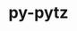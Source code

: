 ---
title: "py-pytz"
layout: cache
categories: [package, develop]
meta: {"versions": ["2021.3", "2022.2.1", "2023.3"], "compilers": ["apple-clang@=14.0.0", "apple-clang@=14.0.3", "gcc@=11.1.0", "gcc@=11.3.0", "gcc@=7.3.1", "gcc@=7.5.0"], "oss": ["amzn2", "ubuntu18.04", "ubuntu20.04", "ubuntu22.04", "ventura"], "platforms": ["darwin", "linux"], "targets": ["aarch64", "ivybridge", "ppc64le", "x86_64", "x86_64_v3"], "stacks": ["data-vis-sdk", "e4s", "e4s-power", "ml-darwin-aarch64-mps", "ml-linux-x86_64-cpu", "ml-linux-x86_64-cuda", "ml-linux-x86_64-rocm", "radiuss", "root"], "num_specs": 175, "num_specs_by_stack": {"root": 175, "ml-darwin-aarch64-mps": 2, "radiuss": 4, "e4s-power": 4, "e4s": 6, "data-vis-sdk": 2, "ml-linux-x86_64-cuda": 6, "ml-linux-x86_64-cpu": 6, "ml-linux-x86_64-rocm": 4}}
spec_details: [{"hash": "d7quagrq7xwv2ptkfgilwj22tccbj4yp", "compiler": "apple-clang@=14.0.0", "versions": ["2023.3"], "os": "ventura", "platform": "darwin", "target": "aarch64", "variants": ["build_system=python_pip"], "stacks": ["root"], "size": "-", "tarball": "https://binaries.spack.io/develop/build_cache/darwin-ventura-aarch64/apple-clang-14.0.0/py-pytz-2023.3/darwin-ventura-aarch64-apple-clang-14.0.0-py-pytz-2023.3-d7quagrq7xwv2ptkfgilwj22tccbj4yp.spack"}, {"hash": "pxj5koiq5ixxwzhqjxztdrssobttnyts", "compiler": "apple-clang@=14.0.0", "versions": ["2023.3"], "os": "ventura", "platform": "darwin", "target": "aarch64", "variants": ["build_system=python_pip"], "stacks": ["root"], "size": "-", "tarball": "https://binaries.spack.io/develop/build_cache/darwin-ventura-aarch64/apple-clang-14.0.0/py-pytz-2023.3/darwin-ventura-aarch64-apple-clang-14.0.0-py-pytz-2023.3-pxj5koiq5ixxwzhqjxztdrssobttnyts.spack"}, {"hash": "do4qvrvuhv7baq756wmvqov6hi4k3ori", "compiler": "apple-clang@=14.0.0", "versions": ["2023.3"], "os": "ventura", "platform": "darwin", "target": "aarch64", "variants": ["build_system=python_pip"], "stacks": ["root", "ml-darwin-aarch64-mps"], "size": "-", "tarball": "https://binaries.spack.io/develop/build_cache/darwin-ventura-aarch64/apple-clang-14.0.0/py-pytz-2023.3/darwin-ventura-aarch64-apple-clang-14.0.0-py-pytz-2023.3-do4qvrvuhv7baq756wmvqov6hi4k3ori.spack"}, {"hash": "3766gbfqtofbkf5p2iyk6ou65mzztshd", "compiler": "apple-clang@=14.0.0", "versions": ["2023.3"], "os": "ventura", "platform": "darwin", "target": "aarch64", "variants": ["build_system=python_pip"], "stacks": ["root"], "size": "-", "tarball": "https://binaries.spack.io/develop/build_cache/darwin-ventura-aarch64/apple-clang-14.0.0/py-pytz-2023.3/darwin-ventura-aarch64-apple-clang-14.0.0-py-pytz-2023.3-3766gbfqtofbkf5p2iyk6ou65mzztshd.spack"}, {"hash": "no6lbusne5yrkkpw5ll5mgfdrfuadqsp", "compiler": "apple-clang@=14.0.0", "versions": ["2023.3"], "os": "ventura", "platform": "darwin", "target": "aarch64", "variants": ["build_system=python_pip"], "stacks": ["root"], "size": "-", "tarball": "https://binaries.spack.io/develop/build_cache/darwin-ventura-aarch64/apple-clang-14.0.0/py-pytz-2023.3/darwin-ventura-aarch64-apple-clang-14.0.0-py-pytz-2023.3-no6lbusne5yrkkpw5ll5mgfdrfuadqsp.spack"}, {"hash": "ywrw6bo4gqugitlye2srrt7ojzckuhgd", "compiler": "apple-clang@=14.0.0", "versions": ["2023.3"], "os": "ventura", "platform": "darwin", "target": "aarch64", "variants": ["build_system=python_pip"], "stacks": ["root", "ml-darwin-aarch64-mps"], "size": "-", "tarball": "https://binaries.spack.io/develop/build_cache/darwin-ventura-aarch64/apple-clang-14.0.0/py-pytz-2023.3/darwin-ventura-aarch64-apple-clang-14.0.0-py-pytz-2023.3-ywrw6bo4gqugitlye2srrt7ojzckuhgd.spack"}, {"hash": "mt3kkjgcb3h22smzkcly2wcqhmijrmfg", "compiler": "apple-clang@=14.0.0", "versions": ["2023.3"], "os": "ventura", "platform": "darwin", "target": "aarch64", "variants": ["build_system=python_pip"], "stacks": ["root"], "size": "-", "tarball": "https://binaries.spack.io/develop/build_cache/darwin-ventura-aarch64/apple-clang-14.0.0/py-pytz-2023.3/darwin-ventura-aarch64-apple-clang-14.0.0-py-pytz-2023.3-mt3kkjgcb3h22smzkcly2wcqhmijrmfg.spack"}, {"hash": "3n333jvmfxp2uowhwvdl2gsgl6csiiv2", "compiler": "apple-clang@=14.0.3", "versions": ["2023.3"], "os": "ventura", "platform": "darwin", "target": "aarch64", "variants": ["build_system=python_pip"], "stacks": ["root"], "size": "-", "tarball": "https://binaries.spack.io/develop/build_cache/darwin-ventura-aarch64/apple-clang-14.0.3/py-pytz-2023.3/darwin-ventura-aarch64-apple-clang-14.0.3-py-pytz-2023.3-3n333jvmfxp2uowhwvdl2gsgl6csiiv2.spack"}, {"hash": "zcaogvclkpz3ixjyj4affafax54ccrzd", "compiler": "apple-clang@=14.0.3", "versions": ["2023.3"], "os": "ventura", "platform": "darwin", "target": "aarch64", "variants": ["build_system=python_pip"], "stacks": ["root"], "size": "-", "tarball": "https://binaries.spack.io/develop/build_cache/darwin-ventura-aarch64/apple-clang-14.0.3/py-pytz-2023.3/darwin-ventura-aarch64-apple-clang-14.0.3-py-pytz-2023.3-zcaogvclkpz3ixjyj4affafax54ccrzd.spack"}, {"hash": "i32hnfw6c2fwfxdeobnckllqmmpb3k7f", "compiler": "gcc@=7.3.1", "versions": ["2022.2.1"], "os": "amzn2", "platform": "linux", "target": "ivybridge", "variants": ["build_system=python_pip"], "stacks": ["root"], "size": "-", "tarball": "https://binaries.spack.io/develop/build_cache/linux-amzn2-ivybridge/gcc-7.3.1/py-pytz-2022.2.1/linux-amzn2-ivybridge-gcc-7.3.1-py-pytz-2022.2.1-i32hnfw6c2fwfxdeobnckllqmmpb3k7f.spack"}, {"hash": "iyzyt4im6b3ogxhgzv5eubhvu4ip7uzj", "compiler": "gcc@=7.3.1", "versions": ["2022.2.1"], "os": "amzn2", "platform": "linux", "target": "ivybridge", "variants": ["build_system=python_pip"], "stacks": ["root"], "size": "-", "tarball": "https://binaries.spack.io/develop/build_cache/linux-amzn2-ivybridge/gcc-7.3.1/py-pytz-2022.2.1/linux-amzn2-ivybridge-gcc-7.3.1-py-pytz-2022.2.1-iyzyt4im6b3ogxhgzv5eubhvu4ip7uzj.spack"}, {"hash": "st5pafyhpqjshfqya3ckb3isa527qks5", "compiler": "gcc@=7.3.1", "versions": ["2022.2.1"], "os": "amzn2", "platform": "linux", "target": "x86_64_v3", "variants": [], "stacks": ["root"], "size": "-", "tarball": "https://binaries.spack.io/develop/build_cache/linux-amzn2-x86_64_v3/gcc-7.3.1/py-pytz-2022.2.1/linux-amzn2-x86_64_v3-gcc-7.3.1-py-pytz-2022.2.1-st5pafyhpqjshfqya3ckb3isa527qks5.spack"}, {"hash": "nxtcj3h7e52gfpklhttcpbqjgwxvftiz", "compiler": "gcc@=7.3.1", "versions": ["2022.2.1"], "os": "amzn2", "platform": "linux", "target": "x86_64_v3", "variants": ["build_system=python_pip"], "stacks": ["root"], "size": "-", "tarball": "https://binaries.spack.io/develop/build_cache/linux-amzn2-x86_64_v3/gcc-7.3.1/py-pytz-2022.2.1/linux-amzn2-x86_64_v3-gcc-7.3.1-py-pytz-2022.2.1-nxtcj3h7e52gfpklhttcpbqjgwxvftiz.spack"}, {"hash": "4n7sf5c64sqrwh36h544l2osxxsw3swn", "compiler": "gcc@=7.3.1", "versions": ["2022.2.1"], "os": "amzn2", "platform": "linux", "target": "x86_64_v3", "variants": ["build_system=python_pip"], "stacks": ["root"], "size": "-", "tarball": "https://binaries.spack.io/develop/build_cache/linux-amzn2-x86_64_v3/gcc-7.3.1/py-pytz-2022.2.1/linux-amzn2-x86_64_v3-gcc-7.3.1-py-pytz-2022.2.1-4n7sf5c64sqrwh36h544l2osxxsw3swn.spack"}, {"hash": "dlsprhg6qbjmh45o4ldzcgwlcsbvhs5i", "compiler": "gcc@=7.3.1", "versions": ["2022.2.1"], "os": "amzn2", "platform": "linux", "target": "x86_64_v3", "variants": [], "stacks": ["root"], "size": "-", "tarball": "https://binaries.spack.io/develop/build_cache/linux-amzn2-x86_64_v3/gcc-7.3.1/py-pytz-2022.2.1/linux-amzn2-x86_64_v3-gcc-7.3.1-py-pytz-2022.2.1-dlsprhg6qbjmh45o4ldzcgwlcsbvhs5i.spack"}, {"hash": "4sgwrm3ssnbedby5fy455mjgamkzzq6l", "compiler": "gcc@=7.5.0", "versions": ["2021.3"], "os": "ubuntu18.04", "platform": "linux", "target": "x86_64", "variants": [], "stacks": ["root"], "size": "-", "tarball": "https://binaries.spack.io/develop/build_cache/linux-ubuntu18.04-x86_64/gcc-7.5.0/py-pytz-2021.3/linux-ubuntu18.04-x86_64-gcc-7.5.0-py-pytz-2021.3-4sgwrm3ssnbedby5fy455mjgamkzzq6l.spack"}, {"hash": "lxi4ief54wvw22h2augueebmouu7ujxm", "compiler": "gcc@=7.5.0", "versions": ["2021.3"], "os": "ubuntu18.04", "platform": "linux", "target": "x86_64", "variants": [], "stacks": ["root"], "size": "-", "tarball": "https://binaries.spack.io/develop/build_cache/linux-ubuntu18.04-x86_64/gcc-7.5.0/py-pytz-2021.3/linux-ubuntu18.04-x86_64-gcc-7.5.0-py-pytz-2021.3-lxi4ief54wvw22h2augueebmouu7ujxm.spack"}, {"hash": "tt6rjz4fwzkmzblgqwiazfycufhlv5q2", "compiler": "gcc@=7.5.0", "versions": ["2021.3"], "os": "ubuntu18.04", "platform": "linux", "target": "x86_64", "variants": [], "stacks": ["root"], "size": "-", "tarball": "https://binaries.spack.io/develop/build_cache/linux-ubuntu18.04-x86_64/gcc-7.5.0/py-pytz-2021.3/linux-ubuntu18.04-x86_64-gcc-7.5.0-py-pytz-2021.3-tt6rjz4fwzkmzblgqwiazfycufhlv5q2.spack"}, {"hash": "rh55mkzasadvl73knwztn263lx4yg46j", "compiler": "gcc@=7.5.0", "versions": ["2021.3"], "os": "ubuntu18.04", "platform": "linux", "target": "x86_64", "variants": [], "stacks": ["root"], "size": "-", "tarball": "https://binaries.spack.io/develop/build_cache/linux-ubuntu18.04-x86_64/gcc-7.5.0/py-pytz-2021.3/linux-ubuntu18.04-x86_64-gcc-7.5.0-py-pytz-2021.3-rh55mkzasadvl73knwztn263lx4yg46j.spack"}, {"hash": "mucrjzirsonku47k6or7udznrujdsgv7", "compiler": "gcc@=7.5.0", "versions": ["2021.3"], "os": "ubuntu18.04", "platform": "linux", "target": "x86_64", "variants": [], "stacks": ["root"], "size": "-", "tarball": "https://binaries.spack.io/develop/build_cache/linux-ubuntu18.04-x86_64/gcc-7.5.0/py-pytz-2021.3/linux-ubuntu18.04-x86_64-gcc-7.5.0-py-pytz-2021.3-mucrjzirsonku47k6or7udznrujdsgv7.spack"}, {"hash": "k5enkzulpo6xeuhq2ph4linmlhiuusoy", "compiler": "gcc@=7.5.0", "versions": ["2021.3"], "os": "ubuntu18.04", "platform": "linux", "target": "x86_64", "variants": [], "stacks": ["root"], "size": "-", "tarball": "https://binaries.spack.io/develop/build_cache/linux-ubuntu18.04-x86_64/gcc-7.5.0/py-pytz-2021.3/linux-ubuntu18.04-x86_64-gcc-7.5.0-py-pytz-2021.3-k5enkzulpo6xeuhq2ph4linmlhiuusoy.spack"}, {"hash": "su6uwpr7s52hxahc2bab5isu5epdwogl", "compiler": "gcc@=7.5.0", "versions": ["2021.3"], "os": "ubuntu18.04", "platform": "linux", "target": "x86_64", "variants": [], "stacks": ["root"], "size": "-", "tarball": "https://binaries.spack.io/develop/build_cache/linux-ubuntu18.04-x86_64/gcc-7.5.0/py-pytz-2021.3/linux-ubuntu18.04-x86_64-gcc-7.5.0-py-pytz-2021.3-su6uwpr7s52hxahc2bab5isu5epdwogl.spack"}, {"hash": "55oetu53pvh5bzk6eamyxm3rc6wvcmlo", "compiler": "gcc@=7.5.0", "versions": ["2021.3"], "os": "ubuntu18.04", "platform": "linux", "target": "x86_64", "variants": [], "stacks": ["root"], "size": "-", "tarball": "https://binaries.spack.io/develop/build_cache/linux-ubuntu18.04-x86_64/gcc-7.5.0/py-pytz-2021.3/linux-ubuntu18.04-x86_64-gcc-7.5.0-py-pytz-2021.3-55oetu53pvh5bzk6eamyxm3rc6wvcmlo.spack"}, {"hash": "vmqr35u3suvk2vqw4ovmuahtuv2ywymk", "compiler": "gcc@=7.5.0", "versions": ["2021.3"], "os": "ubuntu18.04", "platform": "linux", "target": "x86_64", "variants": [], "stacks": ["root"], "size": "-", "tarball": "https://binaries.spack.io/develop/build_cache/linux-ubuntu18.04-x86_64/gcc-7.5.0/py-pytz-2021.3/linux-ubuntu18.04-x86_64-gcc-7.5.0-py-pytz-2021.3-vmqr35u3suvk2vqw4ovmuahtuv2ywymk.spack"}, {"hash": "vkjs7q5d7yvd7gxt3i437mhyxywgy2sk", "compiler": "gcc@=7.5.0", "versions": ["2021.3"], "os": "ubuntu18.04", "platform": "linux", "target": "x86_64", "variants": [], "stacks": ["root"], "size": "-", "tarball": "https://binaries.spack.io/develop/build_cache/linux-ubuntu18.04-x86_64/gcc-7.5.0/py-pytz-2021.3/linux-ubuntu18.04-x86_64-gcc-7.5.0-py-pytz-2021.3-vkjs7q5d7yvd7gxt3i437mhyxywgy2sk.spack"}, {"hash": "3yr7lae24j4miqgsug5sqevqhlsgyqs4", "compiler": "gcc@=7.5.0", "versions": ["2021.3"], "os": "ubuntu18.04", "platform": "linux", "target": "x86_64", "variants": [], "stacks": ["root"], "size": "-", "tarball": "https://binaries.spack.io/develop/build_cache/linux-ubuntu18.04-x86_64/gcc-7.5.0/py-pytz-2021.3/linux-ubuntu18.04-x86_64-gcc-7.5.0-py-pytz-2021.3-3yr7lae24j4miqgsug5sqevqhlsgyqs4.spack"}, {"hash": "utykgmnvyoieya3zqg7ipdh2zlgxi2em", "compiler": "gcc@=7.5.0", "versions": ["2021.3"], "os": "ubuntu18.04", "platform": "linux", "target": "x86_64", "variants": [], "stacks": ["root"], "size": "-", "tarball": "https://binaries.spack.io/develop/build_cache/linux-ubuntu18.04-x86_64/gcc-7.5.0/py-pytz-2021.3/linux-ubuntu18.04-x86_64-gcc-7.5.0-py-pytz-2021.3-utykgmnvyoieya3zqg7ipdh2zlgxi2em.spack"}, {"hash": "ynnvlnmpel4xcoppwt2xnoan6dakxoup", "compiler": "gcc@=7.5.0", "versions": ["2022.2.1"], "os": "ubuntu18.04", "platform": "linux", "target": "x86_64", "variants": ["build_system=python_pip"], "stacks": ["root"], "size": "-", "tarball": "https://binaries.spack.io/develop/build_cache/linux-ubuntu18.04-x86_64/gcc-7.5.0/py-pytz-2022.2.1/linux-ubuntu18.04-x86_64-gcc-7.5.0-py-pytz-2022.2.1-ynnvlnmpel4xcoppwt2xnoan6dakxoup.spack"}, {"hash": "xmuxlkbyctbflwuh7ogbzoyosms3u27o", "compiler": "gcc@=7.5.0", "versions": ["2022.2.1"], "os": "ubuntu18.04", "platform": "linux", "target": "x86_64", "variants": ["build_system=python_pip"], "stacks": ["root"], "size": "-", "tarball": "https://binaries.spack.io/develop/build_cache/linux-ubuntu18.04-x86_64/gcc-7.5.0/py-pytz-2022.2.1/linux-ubuntu18.04-x86_64-gcc-7.5.0-py-pytz-2022.2.1-xmuxlkbyctbflwuh7ogbzoyosms3u27o.spack"}, {"hash": "gwss5674kogkrmyt6psgghdpztoiw7m4", "compiler": "gcc@=7.5.0", "versions": ["2022.2.1"], "os": "ubuntu18.04", "platform": "linux", "target": "x86_64", "variants": ["build_system=python_pip"], "stacks": ["root"], "size": "-", "tarball": "https://binaries.spack.io/develop/build_cache/linux-ubuntu18.04-x86_64/gcc-7.5.0/py-pytz-2022.2.1/linux-ubuntu18.04-x86_64-gcc-7.5.0-py-pytz-2022.2.1-gwss5674kogkrmyt6psgghdpztoiw7m4.spack"}, {"hash": "e7e36lya2r53p6rx2ukhvkrv6v6wr3xj", "compiler": "gcc@=7.5.0", "versions": ["2021.3"], "os": "ubuntu18.04", "platform": "linux", "target": "x86_64", "variants": [], "stacks": ["root"], "size": "-", "tarball": "https://binaries.spack.io/develop/build_cache/linux-ubuntu18.04-x86_64/gcc-7.5.0/py-pytz-2021.3/linux-ubuntu18.04-x86_64-gcc-7.5.0-py-pytz-2021.3-e7e36lya2r53p6rx2ukhvkrv6v6wr3xj.spack"}, {"hash": "eb3ykmyjltniktn3zhg3csjx5s52sqqr", "compiler": "gcc@=7.5.0", "versions": ["2021.3"], "os": "ubuntu18.04", "platform": "linux", "target": "x86_64", "variants": [], "stacks": ["root"], "size": "-", "tarball": "https://binaries.spack.io/develop/build_cache/linux-ubuntu18.04-x86_64/gcc-7.5.0/py-pytz-2021.3/linux-ubuntu18.04-x86_64-gcc-7.5.0-py-pytz-2021.3-eb3ykmyjltniktn3zhg3csjx5s52sqqr.spack"}, {"hash": "4y7wcoshwf4ii2vqi74atgvfmykf3uli", "compiler": "gcc@=7.5.0", "versions": ["2021.3"], "os": "ubuntu18.04", "platform": "linux", "target": "x86_64", "variants": [], "stacks": ["root"], "size": "-", "tarball": "https://binaries.spack.io/develop/build_cache/linux-ubuntu18.04-x86_64/gcc-7.5.0/py-pytz-2021.3/linux-ubuntu18.04-x86_64-gcc-7.5.0-py-pytz-2021.3-4y7wcoshwf4ii2vqi74atgvfmykf3uli.spack"}, {"hash": "4iiall5onamcfsmcui5mwusbluyiukvt", "compiler": "gcc@=7.5.0", "versions": ["2021.3"], "os": "ubuntu18.04", "platform": "linux", "target": "x86_64", "variants": [], "stacks": ["root"], "size": "-", "tarball": "https://binaries.spack.io/develop/build_cache/linux-ubuntu18.04-x86_64/gcc-7.5.0/py-pytz-2021.3/linux-ubuntu18.04-x86_64-gcc-7.5.0-py-pytz-2021.3-4iiall5onamcfsmcui5mwusbluyiukvt.spack"}, {"hash": "6c3epstemvz7lmt4r2c6tjhxg2elfr7l", "compiler": "gcc@=7.5.0", "versions": ["2021.3"], "os": "ubuntu18.04", "platform": "linux", "target": "x86_64", "variants": [], "stacks": ["root"], "size": "-", "tarball": "https://binaries.spack.io/develop/build_cache/linux-ubuntu18.04-x86_64/gcc-7.5.0/py-pytz-2021.3/linux-ubuntu18.04-x86_64-gcc-7.5.0-py-pytz-2021.3-6c3epstemvz7lmt4r2c6tjhxg2elfr7l.spack"}, {"hash": "phvop6xwdnqibfjngksikp7tenia2n2n", "compiler": "gcc@=7.5.0", "versions": ["2021.3"], "os": "ubuntu18.04", "platform": "linux", "target": "x86_64", "variants": [], "stacks": ["root"], "size": "-", "tarball": "https://binaries.spack.io/develop/build_cache/linux-ubuntu18.04-x86_64/gcc-7.5.0/py-pytz-2021.3/linux-ubuntu18.04-x86_64-gcc-7.5.0-py-pytz-2021.3-phvop6xwdnqibfjngksikp7tenia2n2n.spack"}, {"hash": "ygtz5kogklslla5gjeuxbf4myoyc4n3y", "compiler": "gcc@=7.5.0", "versions": ["2021.3"], "os": "ubuntu18.04", "platform": "linux", "target": "x86_64", "variants": [], "stacks": ["root"], "size": "-", "tarball": "https://binaries.spack.io/develop/build_cache/linux-ubuntu18.04-x86_64/gcc-7.5.0/py-pytz-2021.3/linux-ubuntu18.04-x86_64-gcc-7.5.0-py-pytz-2021.3-ygtz5kogklslla5gjeuxbf4myoyc4n3y.spack"}, {"hash": "gps72j3sujl33uzlrevgtzdgrfbik733", "compiler": "gcc@=7.5.0", "versions": ["2021.3"], "os": "ubuntu18.04", "platform": "linux", "target": "x86_64", "variants": [], "stacks": ["root"], "size": "-", "tarball": "https://binaries.spack.io/develop/build_cache/linux-ubuntu18.04-x86_64/gcc-7.5.0/py-pytz-2021.3/linux-ubuntu18.04-x86_64-gcc-7.5.0-py-pytz-2021.3-gps72j3sujl33uzlrevgtzdgrfbik733.spack"}, {"hash": "hh54r5wnkh22s5mgjgoqeatyfmgvqbly", "compiler": "gcc@=7.5.0", "versions": ["2021.3"], "os": "ubuntu18.04", "platform": "linux", "target": "x86_64", "variants": [], "stacks": ["root"], "size": "-", "tarball": "https://binaries.spack.io/develop/build_cache/linux-ubuntu18.04-x86_64/gcc-7.5.0/py-pytz-2021.3/linux-ubuntu18.04-x86_64-gcc-7.5.0-py-pytz-2021.3-hh54r5wnkh22s5mgjgoqeatyfmgvqbly.spack"}, {"hash": "kiphvrh23emulv3if3wz4jkrjk7kg22x", "compiler": "gcc@=7.5.0", "versions": ["2021.3"], "os": "ubuntu18.04", "platform": "linux", "target": "x86_64", "variants": [], "stacks": ["root"], "size": "-", "tarball": "https://binaries.spack.io/develop/build_cache/linux-ubuntu18.04-x86_64/gcc-7.5.0/py-pytz-2021.3/linux-ubuntu18.04-x86_64-gcc-7.5.0-py-pytz-2021.3-kiphvrh23emulv3if3wz4jkrjk7kg22x.spack"}, {"hash": "rtpkimcbvw6pmmhwjcjjlpl6tjjxu3mt", "compiler": "gcc@=7.5.0", "versions": ["2021.3"], "os": "ubuntu18.04", "platform": "linux", "target": "x86_64", "variants": [], "stacks": ["root"], "size": "-", "tarball": "https://binaries.spack.io/develop/build_cache/linux-ubuntu18.04-x86_64/gcc-7.5.0/py-pytz-2021.3/linux-ubuntu18.04-x86_64-gcc-7.5.0-py-pytz-2021.3-rtpkimcbvw6pmmhwjcjjlpl6tjjxu3mt.spack"}, {"hash": "ly2o23a57r3vqa7aki2dedjrlr4gsugm", "compiler": "gcc@=7.5.0", "versions": ["2021.3"], "os": "ubuntu18.04", "platform": "linux", "target": "x86_64", "variants": [], "stacks": ["root"], "size": "-", "tarball": "https://binaries.spack.io/develop/build_cache/linux-ubuntu18.04-x86_64/gcc-7.5.0/py-pytz-2021.3/linux-ubuntu18.04-x86_64-gcc-7.5.0-py-pytz-2021.3-ly2o23a57r3vqa7aki2dedjrlr4gsugm.spack"}, {"hash": "o3mtfqvvodc6bq2i4iflk4ty767npxtf", "compiler": "gcc@=7.5.0", "versions": ["2021.3"], "os": "ubuntu18.04", "platform": "linux", "target": "x86_64", "variants": [], "stacks": ["root"], "size": "-", "tarball": "https://binaries.spack.io/develop/build_cache/linux-ubuntu18.04-x86_64/gcc-7.5.0/py-pytz-2021.3/linux-ubuntu18.04-x86_64-gcc-7.5.0-py-pytz-2021.3-o3mtfqvvodc6bq2i4iflk4ty767npxtf.spack"}, {"hash": "vihogdedzyayapo5i42zv3ybhgz5oe3e", "compiler": "gcc@=7.5.0", "versions": ["2021.3"], "os": "ubuntu18.04", "platform": "linux", "target": "x86_64", "variants": [], "stacks": ["root"], "size": "-", "tarball": "https://binaries.spack.io/develop/build_cache/linux-ubuntu18.04-x86_64/gcc-7.5.0/py-pytz-2021.3/linux-ubuntu18.04-x86_64-gcc-7.5.0-py-pytz-2021.3-vihogdedzyayapo5i42zv3ybhgz5oe3e.spack"}, {"hash": "n44tl5bcqepfyveepuqm2sg5fdkxg6jd", "compiler": "gcc@=7.5.0", "versions": ["2021.3"], "os": "ubuntu18.04", "platform": "linux", "target": "x86_64", "variants": [], "stacks": ["root"], "size": "-", "tarball": "https://binaries.spack.io/develop/build_cache/linux-ubuntu18.04-x86_64/gcc-7.5.0/py-pytz-2021.3/linux-ubuntu18.04-x86_64-gcc-7.5.0-py-pytz-2021.3-n44tl5bcqepfyveepuqm2sg5fdkxg6jd.spack"}, {"hash": "vu5cbmnzl5z5bpbq24miu3tl2r7cknri", "compiler": "gcc@=7.5.0", "versions": ["2022.2.1"], "os": "ubuntu18.04", "platform": "linux", "target": "x86_64", "variants": ["build_system=python_pip"], "stacks": ["root"], "size": "-", "tarball": "https://binaries.spack.io/develop/build_cache/linux-ubuntu18.04-x86_64/gcc-7.5.0/py-pytz-2022.2.1/linux-ubuntu18.04-x86_64-gcc-7.5.0-py-pytz-2022.2.1-vu5cbmnzl5z5bpbq24miu3tl2r7cknri.spack"}, {"hash": "lmakecl34eolsj533v775fpshum6bpjp", "compiler": "gcc@=7.5.0", "versions": ["2021.3"], "os": "ubuntu18.04", "platform": "linux", "target": "x86_64", "variants": [], "stacks": ["root"], "size": "-", "tarball": "https://binaries.spack.io/develop/build_cache/linux-ubuntu18.04-x86_64/gcc-7.5.0/py-pytz-2021.3/linux-ubuntu18.04-x86_64-gcc-7.5.0-py-pytz-2021.3-lmakecl34eolsj533v775fpshum6bpjp.spack"}, {"hash": "wo6ra4csgawkkizqo4v3e5tdlgleq3qb", "compiler": "gcc@=7.5.0", "versions": ["2021.3"], "os": "ubuntu18.04", "platform": "linux", "target": "x86_64", "variants": [], "stacks": ["root"], "size": "-", "tarball": "https://binaries.spack.io/develop/build_cache/linux-ubuntu18.04-x86_64/gcc-7.5.0/py-pytz-2021.3/linux-ubuntu18.04-x86_64-gcc-7.5.0-py-pytz-2021.3-wo6ra4csgawkkizqo4v3e5tdlgleq3qb.spack"}, {"hash": "mlx3vsug6dimuqr6orhotncnij7hzuzi", "compiler": "gcc@=7.5.0", "versions": ["2021.3"], "os": "ubuntu18.04", "platform": "linux", "target": "x86_64", "variants": [], "stacks": ["root"], "size": "-", "tarball": "https://binaries.spack.io/develop/build_cache/linux-ubuntu18.04-x86_64/gcc-7.5.0/py-pytz-2021.3/linux-ubuntu18.04-x86_64-gcc-7.5.0-py-pytz-2021.3-mlx3vsug6dimuqr6orhotncnij7hzuzi.spack"}, {"hash": "3wdh6wk5yxay37mzfpfhmqer5i6vbjp3", "compiler": "gcc@=7.5.0", "versions": ["2021.3"], "os": "ubuntu18.04", "platform": "linux", "target": "x86_64", "variants": [], "stacks": ["root"], "size": "-", "tarball": "https://binaries.spack.io/develop/build_cache/linux-ubuntu18.04-x86_64/gcc-7.5.0/py-pytz-2021.3/linux-ubuntu18.04-x86_64-gcc-7.5.0-py-pytz-2021.3-3wdh6wk5yxay37mzfpfhmqer5i6vbjp3.spack"}, {"hash": "psybku7fjgrhrx7zjxzywdtqdirhwyrt", "compiler": "gcc@=7.5.0", "versions": ["2021.3"], "os": "ubuntu18.04", "platform": "linux", "target": "x86_64", "variants": [], "stacks": ["root"], "size": "-", "tarball": "https://binaries.spack.io/develop/build_cache/linux-ubuntu18.04-x86_64/gcc-7.5.0/py-pytz-2021.3/linux-ubuntu18.04-x86_64-gcc-7.5.0-py-pytz-2021.3-psybku7fjgrhrx7zjxzywdtqdirhwyrt.spack"}, {"hash": "iwt44s3m6wmsiurnv7pd4nodre2umob5", "compiler": "gcc@=7.5.0", "versions": ["2021.3"], "os": "ubuntu18.04", "platform": "linux", "target": "x86_64", "variants": [], "stacks": ["root"], "size": "-", "tarball": "https://binaries.spack.io/develop/build_cache/linux-ubuntu18.04-x86_64/gcc-7.5.0/py-pytz-2021.3/linux-ubuntu18.04-x86_64-gcc-7.5.0-py-pytz-2021.3-iwt44s3m6wmsiurnv7pd4nodre2umob5.spack"}, {"hash": "orbsfglmgcesngfe4yon3xpwifmx7xhp", "compiler": "gcc@=7.5.0", "versions": ["2022.2.1"], "os": "ubuntu18.04", "platform": "linux", "target": "x86_64", "variants": ["build_system=python_pip"], "stacks": ["root"], "size": "-", "tarball": "https://binaries.spack.io/develop/build_cache/linux-ubuntu18.04-x86_64/gcc-7.5.0/py-pytz-2022.2.1/linux-ubuntu18.04-x86_64-gcc-7.5.0-py-pytz-2022.2.1-orbsfglmgcesngfe4yon3xpwifmx7xhp.spack"}, {"hash": "hfwczdlloyqwujuv57lnds76aqgpv3nw", "compiler": "gcc@=7.5.0", "versions": ["2021.3"], "os": "ubuntu18.04", "platform": "linux", "target": "x86_64", "variants": [], "stacks": ["root"], "size": "-", "tarball": "https://binaries.spack.io/develop/build_cache/linux-ubuntu18.04-x86_64/gcc-7.5.0/py-pytz-2021.3/linux-ubuntu18.04-x86_64-gcc-7.5.0-py-pytz-2021.3-hfwczdlloyqwujuv57lnds76aqgpv3nw.spack"}, {"hash": "cnloyqov3qe6myxwkej5xp5gnbe4hllq", "compiler": "gcc@=7.5.0", "versions": ["2021.3"], "os": "ubuntu18.04", "platform": "linux", "target": "x86_64", "variants": [], "stacks": ["root"], "size": "-", "tarball": "https://binaries.spack.io/develop/build_cache/linux-ubuntu18.04-x86_64/gcc-7.5.0/py-pytz-2021.3/linux-ubuntu18.04-x86_64-gcc-7.5.0-py-pytz-2021.3-cnloyqov3qe6myxwkej5xp5gnbe4hllq.spack"}, {"hash": "idylvd2j4ivlwgbp7zskwcnkdvc3j3f6", "compiler": "gcc@=7.5.0", "versions": ["2022.2.1"], "os": "ubuntu18.04", "platform": "linux", "target": "x86_64", "variants": ["build_system=python_pip"], "stacks": ["root"], "size": "-", "tarball": "https://binaries.spack.io/develop/build_cache/linux-ubuntu18.04-x86_64/gcc-7.5.0/py-pytz-2022.2.1/linux-ubuntu18.04-x86_64-gcc-7.5.0-py-pytz-2022.2.1-idylvd2j4ivlwgbp7zskwcnkdvc3j3f6.spack"}, {"hash": "mypch64xr4l26rw2fnpjzvs34327y7wu", "compiler": "gcc@=7.5.0", "versions": ["2021.3"], "os": "ubuntu18.04", "platform": "linux", "target": "x86_64", "variants": [], "stacks": ["root"], "size": "-", "tarball": "https://binaries.spack.io/develop/build_cache/linux-ubuntu18.04-x86_64/gcc-7.5.0/py-pytz-2021.3/linux-ubuntu18.04-x86_64-gcc-7.5.0-py-pytz-2021.3-mypch64xr4l26rw2fnpjzvs34327y7wu.spack"}, {"hash": "oohxsk5ky2mf4ys34qnqmmcsb755wqgs", "compiler": "gcc@=7.5.0", "versions": ["2021.3"], "os": "ubuntu18.04", "platform": "linux", "target": "x86_64", "variants": [], "stacks": ["root"], "size": "-", "tarball": "https://binaries.spack.io/develop/build_cache/linux-ubuntu18.04-x86_64/gcc-7.5.0/py-pytz-2021.3/linux-ubuntu18.04-x86_64-gcc-7.5.0-py-pytz-2021.3-oohxsk5ky2mf4ys34qnqmmcsb755wqgs.spack"}, {"hash": "n4et2jnucj75wx5jbs767g2yuvdz3kq2", "compiler": "gcc@=7.5.0", "versions": ["2021.3"], "os": "ubuntu18.04", "platform": "linux", "target": "x86_64", "variants": [], "stacks": ["root"], "size": "-", "tarball": "https://binaries.spack.io/develop/build_cache/linux-ubuntu18.04-x86_64/gcc-7.5.0/py-pytz-2021.3/linux-ubuntu18.04-x86_64-gcc-7.5.0-py-pytz-2021.3-n4et2jnucj75wx5jbs767g2yuvdz3kq2.spack"}, {"hash": "55kpltgbcnja53oikrddd7jbczhvwtrx", "compiler": "gcc@=7.5.0", "versions": ["2021.3"], "os": "ubuntu18.04", "platform": "linux", "target": "x86_64", "variants": [], "stacks": ["root"], "size": "-", "tarball": "https://binaries.spack.io/develop/build_cache/linux-ubuntu18.04-x86_64/gcc-7.5.0/py-pytz-2021.3/linux-ubuntu18.04-x86_64-gcc-7.5.0-py-pytz-2021.3-55kpltgbcnja53oikrddd7jbczhvwtrx.spack"}, {"hash": "3rlyzhmjly6pdrd27k7a2a7xkmk6ee7v", "compiler": "gcc@=7.5.0", "versions": ["2021.3"], "os": "ubuntu18.04", "platform": "linux", "target": "x86_64", "variants": [], "stacks": ["root"], "size": "-", "tarball": "https://binaries.spack.io/develop/build_cache/linux-ubuntu18.04-x86_64/gcc-7.5.0/py-pytz-2021.3/linux-ubuntu18.04-x86_64-gcc-7.5.0-py-pytz-2021.3-3rlyzhmjly6pdrd27k7a2a7xkmk6ee7v.spack"}, {"hash": "v7hkkwqk66euk22surj7u62vrdpok4zd", "compiler": "gcc@=7.5.0", "versions": ["2021.3"], "os": "ubuntu18.04", "platform": "linux", "target": "x86_64", "variants": [], "stacks": ["root"], "size": "-", "tarball": "https://binaries.spack.io/develop/build_cache/linux-ubuntu18.04-x86_64/gcc-7.5.0/py-pytz-2021.3/linux-ubuntu18.04-x86_64-gcc-7.5.0-py-pytz-2021.3-v7hkkwqk66euk22surj7u62vrdpok4zd.spack"}, {"hash": "ipti52rrcptnrkxgjursjrcbxehd5uaa", "compiler": "gcc@=7.5.0", "versions": ["2021.3"], "os": "ubuntu18.04", "platform": "linux", "target": "x86_64", "variants": [], "stacks": ["root"], "size": "-", "tarball": "https://binaries.spack.io/develop/build_cache/linux-ubuntu18.04-x86_64/gcc-7.5.0/py-pytz-2021.3/linux-ubuntu18.04-x86_64-gcc-7.5.0-py-pytz-2021.3-ipti52rrcptnrkxgjursjrcbxehd5uaa.spack"}, {"hash": "pkxtffwmic5hrna2be7srfh5exq36sld", "compiler": "gcc@=7.5.0", "versions": ["2021.3"], "os": "ubuntu18.04", "platform": "linux", "target": "x86_64", "variants": [], "stacks": ["root"], "size": "-", "tarball": "https://binaries.spack.io/develop/build_cache/linux-ubuntu18.04-x86_64/gcc-7.5.0/py-pytz-2021.3/linux-ubuntu18.04-x86_64-gcc-7.5.0-py-pytz-2021.3-pkxtffwmic5hrna2be7srfh5exq36sld.spack"}, {"hash": "t4nfad72laiy67lkzxm2nfqqywqosxgq", "compiler": "gcc@=7.5.0", "versions": ["2021.3"], "os": "ubuntu18.04", "platform": "linux", "target": "x86_64", "variants": [], "stacks": ["root"], "size": "-", "tarball": "https://binaries.spack.io/develop/build_cache/linux-ubuntu18.04-x86_64/gcc-7.5.0/py-pytz-2021.3/linux-ubuntu18.04-x86_64-gcc-7.5.0-py-pytz-2021.3-t4nfad72laiy67lkzxm2nfqqywqosxgq.spack"}, {"hash": "ol7n543avqr46owearfogtcslocuhekx", "compiler": "gcc@=7.5.0", "versions": ["2021.3"], "os": "ubuntu18.04", "platform": "linux", "target": "x86_64", "variants": [], "stacks": ["root"], "size": "-", "tarball": "https://binaries.spack.io/develop/build_cache/linux-ubuntu18.04-x86_64/gcc-7.5.0/py-pytz-2021.3/linux-ubuntu18.04-x86_64-gcc-7.5.0-py-pytz-2021.3-ol7n543avqr46owearfogtcslocuhekx.spack"}, {"hash": "pswjhwfbhsaferse2cook6e3nh6i4k5f", "compiler": "gcc@=7.5.0", "versions": ["2021.3"], "os": "ubuntu18.04", "platform": "linux", "target": "x86_64", "variants": [], "stacks": ["root"], "size": "-", "tarball": "https://binaries.spack.io/develop/build_cache/linux-ubuntu18.04-x86_64/gcc-7.5.0/py-pytz-2021.3/linux-ubuntu18.04-x86_64-gcc-7.5.0-py-pytz-2021.3-pswjhwfbhsaferse2cook6e3nh6i4k5f.spack"}, {"hash": "57nqco4fxi3ozqrxqgtatps5wnyyxs73", "compiler": "gcc@=7.5.0", "versions": ["2021.3"], "os": "ubuntu18.04", "platform": "linux", "target": "x86_64", "variants": [], "stacks": ["root"], "size": "-", "tarball": "https://binaries.spack.io/develop/build_cache/linux-ubuntu18.04-x86_64/gcc-7.5.0/py-pytz-2021.3/linux-ubuntu18.04-x86_64-gcc-7.5.0-py-pytz-2021.3-57nqco4fxi3ozqrxqgtatps5wnyyxs73.spack"}, {"hash": "xiscfu76avff2kxxwzag2voc5o3ecpgn", "compiler": "gcc@=7.5.0", "versions": ["2021.3"], "os": "ubuntu18.04", "platform": "linux", "target": "x86_64", "variants": [], "stacks": ["root"], "size": "-", "tarball": "https://binaries.spack.io/develop/build_cache/linux-ubuntu18.04-x86_64/gcc-7.5.0/py-pytz-2021.3/linux-ubuntu18.04-x86_64-gcc-7.5.0-py-pytz-2021.3-xiscfu76avff2kxxwzag2voc5o3ecpgn.spack"}, {"hash": "wivi35hlkdkvrd5vnjmmbszgk3x4ih5y", "compiler": "gcc@=7.5.0", "versions": ["2021.3"], "os": "ubuntu18.04", "platform": "linux", "target": "x86_64", "variants": [], "stacks": ["root"], "size": "-", "tarball": "https://binaries.spack.io/develop/build_cache/linux-ubuntu18.04-x86_64/gcc-7.5.0/py-pytz-2021.3/linux-ubuntu18.04-x86_64-gcc-7.5.0-py-pytz-2021.3-wivi35hlkdkvrd5vnjmmbszgk3x4ih5y.spack"}, {"hash": "m76gaiyg4fddwyuxr6bxz4ffktl2zzwp", "compiler": "gcc@=7.5.0", "versions": ["2021.3"], "os": "ubuntu18.04", "platform": "linux", "target": "x86_64", "variants": [], "stacks": ["root"], "size": "-", "tarball": "https://binaries.spack.io/develop/build_cache/linux-ubuntu18.04-x86_64/gcc-7.5.0/py-pytz-2021.3/linux-ubuntu18.04-x86_64-gcc-7.5.0-py-pytz-2021.3-m76gaiyg4fddwyuxr6bxz4ffktl2zzwp.spack"}, {"hash": "lcuiagukb66kj5vxczynwc43ifjyyqvy", "compiler": "gcc@=7.5.0", "versions": ["2021.3"], "os": "ubuntu18.04", "platform": "linux", "target": "x86_64", "variants": [], "stacks": ["root"], "size": "-", "tarball": "https://binaries.spack.io/develop/build_cache/linux-ubuntu18.04-x86_64/gcc-7.5.0/py-pytz-2021.3/linux-ubuntu18.04-x86_64-gcc-7.5.0-py-pytz-2021.3-lcuiagukb66kj5vxczynwc43ifjyyqvy.spack"}, {"hash": "xda4mxcp2icxbqr37wm2vmgjfj2c53sq", "compiler": "gcc@=7.5.0", "versions": ["2021.3"], "os": "ubuntu18.04", "platform": "linux", "target": "x86_64", "variants": [], "stacks": ["root"], "size": "-", "tarball": "https://binaries.spack.io/develop/build_cache/linux-ubuntu18.04-x86_64/gcc-7.5.0/py-pytz-2021.3/linux-ubuntu18.04-x86_64-gcc-7.5.0-py-pytz-2021.3-xda4mxcp2icxbqr37wm2vmgjfj2c53sq.spack"}, {"hash": "d4hiss7lclxxwh2swa32uiadogoibdsa", "compiler": "gcc@=7.5.0", "versions": ["2022.2.1"], "os": "ubuntu18.04", "platform": "linux", "target": "x86_64", "variants": ["build_system=python_pip"], "stacks": ["root"], "size": "-", "tarball": "https://binaries.spack.io/develop/build_cache/linux-ubuntu18.04-x86_64/gcc-7.5.0/py-pytz-2022.2.1/linux-ubuntu18.04-x86_64-gcc-7.5.0-py-pytz-2022.2.1-d4hiss7lclxxwh2swa32uiadogoibdsa.spack"}, {"hash": "6n4lc47pjty6zay7qsuigtdk2ao57yl7", "compiler": "gcc@=7.5.0", "versions": ["2021.3"], "os": "ubuntu18.04", "platform": "linux", "target": "x86_64", "variants": [], "stacks": ["root"], "size": "-", "tarball": "https://binaries.spack.io/develop/build_cache/linux-ubuntu18.04-x86_64/gcc-7.5.0/py-pytz-2021.3/linux-ubuntu18.04-x86_64-gcc-7.5.0-py-pytz-2021.3-6n4lc47pjty6zay7qsuigtdk2ao57yl7.spack"}, {"hash": "owihec2gviei3y37vpafpezslotwk6xb", "compiler": "gcc@=7.5.0", "versions": ["2021.3"], "os": "ubuntu18.04", "platform": "linux", "target": "x86_64", "variants": [], "stacks": ["root"], "size": "-", "tarball": "https://binaries.spack.io/develop/build_cache/linux-ubuntu18.04-x86_64/gcc-7.5.0/py-pytz-2021.3/linux-ubuntu18.04-x86_64-gcc-7.5.0-py-pytz-2021.3-owihec2gviei3y37vpafpezslotwk6xb.spack"}, {"hash": "ggnjyqzd53lrovfflsvizb7w5utlaf3e", "compiler": "gcc@=7.5.0", "versions": ["2021.3"], "os": "ubuntu18.04", "platform": "linux", "target": "x86_64", "variants": [], "stacks": ["root"], "size": "-", "tarball": "https://binaries.spack.io/develop/build_cache/linux-ubuntu18.04-x86_64/gcc-7.5.0/py-pytz-2021.3/linux-ubuntu18.04-x86_64-gcc-7.5.0-py-pytz-2021.3-ggnjyqzd53lrovfflsvizb7w5utlaf3e.spack"}, {"hash": "me3ogy4hf6qqias7p6x7xe7scupwe4eh", "compiler": "gcc@=7.5.0", "versions": ["2021.3"], "os": "ubuntu18.04", "platform": "linux", "target": "x86_64", "variants": [], "stacks": ["root"], "size": "-", "tarball": "https://binaries.spack.io/develop/build_cache/linux-ubuntu18.04-x86_64/gcc-7.5.0/py-pytz-2021.3/linux-ubuntu18.04-x86_64-gcc-7.5.0-py-pytz-2021.3-me3ogy4hf6qqias7p6x7xe7scupwe4eh.spack"}, {"hash": "yud4vjh4dvsyqfn5e7eu5lorztj27pvw", "compiler": "gcc@=7.5.0", "versions": ["2021.3"], "os": "ubuntu18.04", "platform": "linux", "target": "x86_64", "variants": [], "stacks": ["root"], "size": "-", "tarball": "https://binaries.spack.io/develop/build_cache/linux-ubuntu18.04-x86_64/gcc-7.5.0/py-pytz-2021.3/linux-ubuntu18.04-x86_64-gcc-7.5.0-py-pytz-2021.3-yud4vjh4dvsyqfn5e7eu5lorztj27pvw.spack"}, {"hash": "a3lel5dio77ytyxfxfnzjdcececie2j6", "compiler": "gcc@=7.5.0", "versions": ["2022.2.1"], "os": "ubuntu18.04", "platform": "linux", "target": "x86_64", "variants": ["build_system=python_pip"], "stacks": ["root"], "size": "-", "tarball": "https://binaries.spack.io/develop/build_cache/linux-ubuntu18.04-x86_64/gcc-7.5.0/py-pytz-2022.2.1/linux-ubuntu18.04-x86_64-gcc-7.5.0-py-pytz-2022.2.1-a3lel5dio77ytyxfxfnzjdcececie2j6.spack"}, {"hash": "34gjq6qvkviqvsjmuzouetrapslhidkv", "compiler": "gcc@=7.5.0", "versions": ["2021.3"], "os": "ubuntu18.04", "platform": "linux", "target": "x86_64", "variants": [], "stacks": ["root"], "size": "-", "tarball": "https://binaries.spack.io/develop/build_cache/linux-ubuntu18.04-x86_64/gcc-7.5.0/py-pytz-2021.3/linux-ubuntu18.04-x86_64-gcc-7.5.0-py-pytz-2021.3-34gjq6qvkviqvsjmuzouetrapslhidkv.spack"}, {"hash": "7forgb56kiiybvyihsfuiaifg4zeagwq", "compiler": "gcc@=7.5.0", "versions": ["2021.3"], "os": "ubuntu18.04", "platform": "linux", "target": "x86_64", "variants": [], "stacks": ["root"], "size": "-", "tarball": "https://binaries.spack.io/develop/build_cache/linux-ubuntu18.04-x86_64/gcc-7.5.0/py-pytz-2021.3/linux-ubuntu18.04-x86_64-gcc-7.5.0-py-pytz-2021.3-7forgb56kiiybvyihsfuiaifg4zeagwq.spack"}, {"hash": "i5c2xbppc7pln466flqgrowzn4gtxjva", "compiler": "gcc@=7.5.0", "versions": ["2021.3"], "os": "ubuntu18.04", "platform": "linux", "target": "x86_64", "variants": [], "stacks": ["root"], "size": "-", "tarball": "https://binaries.spack.io/develop/build_cache/linux-ubuntu18.04-x86_64/gcc-7.5.0/py-pytz-2021.3/linux-ubuntu18.04-x86_64-gcc-7.5.0-py-pytz-2021.3-i5c2xbppc7pln466flqgrowzn4gtxjva.spack"}, {"hash": "lronixe4kmrewcp5y72zoyemk3jg5uun", "compiler": "gcc@=7.5.0", "versions": ["2022.2.1"], "os": "ubuntu18.04", "platform": "linux", "target": "x86_64_v3", "variants": ["build_system=python_pip"], "stacks": ["root"], "size": "-", "tarball": "https://binaries.spack.io/develop/build_cache/linux-ubuntu18.04-x86_64_v3/gcc-7.5.0/py-pytz-2022.2.1/linux-ubuntu18.04-x86_64_v3-gcc-7.5.0-py-pytz-2022.2.1-lronixe4kmrewcp5y72zoyemk3jg5uun.spack"}, {"hash": "rtksmi2kyeearutj4jf3gubttyhdyroq", "compiler": "gcc@=7.5.0", "versions": ["2022.2.1"], "os": "ubuntu18.04", "platform": "linux", "target": "x86_64_v3", "variants": ["build_system=python_pip"], "stacks": ["root"], "size": "-", "tarball": "https://binaries.spack.io/develop/build_cache/linux-ubuntu18.04-x86_64_v3/gcc-7.5.0/py-pytz-2022.2.1/linux-ubuntu18.04-x86_64_v3-gcc-7.5.0-py-pytz-2022.2.1-rtksmi2kyeearutj4jf3gubttyhdyroq.spack"}, {"hash": "2pzko6mhxghcpvi6pvwvavq6juxflex5", "compiler": "gcc@=7.5.0", "versions": ["2023.3"], "os": "ubuntu18.04", "platform": "linux", "target": "x86_64_v3", "variants": ["build_system=python_pip"], "stacks": ["root"], "size": "-", "tarball": "https://binaries.spack.io/develop/build_cache/linux-ubuntu18.04-x86_64_v3/gcc-7.5.0/py-pytz-2023.3/linux-ubuntu18.04-x86_64_v3-gcc-7.5.0-py-pytz-2023.3-2pzko6mhxghcpvi6pvwvavq6juxflex5.spack"}, {"hash": "cm5pknm6dgegdyat7txbunwitzd43yhy", "compiler": "gcc@=7.5.0", "versions": ["2023.3"], "os": "ubuntu18.04", "platform": "linux", "target": "x86_64_v3", "variants": ["build_system=python_pip"], "stacks": ["root"], "size": "-", "tarball": "https://binaries.spack.io/develop/build_cache/linux-ubuntu18.04-x86_64_v3/gcc-7.5.0/py-pytz-2023.3/linux-ubuntu18.04-x86_64_v3-gcc-7.5.0-py-pytz-2023.3-cm5pknm6dgegdyat7txbunwitzd43yhy.spack"}, {"hash": "alq3qedwdgb3h3a4pzuiuhxjmhosejpq", "compiler": "gcc@=7.5.0", "versions": ["2022.2.1"], "os": "ubuntu18.04", "platform": "linux", "target": "x86_64_v3", "variants": ["build_system=python_pip"], "stacks": ["root"], "size": "-", "tarball": "https://binaries.spack.io/develop/build_cache/linux-ubuntu18.04-x86_64_v3/gcc-7.5.0/py-pytz-2022.2.1/linux-ubuntu18.04-x86_64_v3-gcc-7.5.0-py-pytz-2022.2.1-alq3qedwdgb3h3a4pzuiuhxjmhosejpq.spack"}, {"hash": "4zbjottyjdtyg3jv5m5nyskfaf46s74m", "compiler": "gcc@=7.5.0", "versions": ["2022.2.1"], "os": "ubuntu18.04", "platform": "linux", "target": "x86_64_v3", "variants": ["build_system=python_pip"], "stacks": ["root"], "size": "-", "tarball": "https://binaries.spack.io/develop/build_cache/linux-ubuntu18.04-x86_64_v3/gcc-7.5.0/py-pytz-2022.2.1/linux-ubuntu18.04-x86_64_v3-gcc-7.5.0-py-pytz-2022.2.1-4zbjottyjdtyg3jv5m5nyskfaf46s74m.spack"}, {"hash": "meofyirrfc36rzurwphn7xm7wnvbuehu", "compiler": "gcc@=7.5.0", "versions": ["2023.3"], "os": "ubuntu18.04", "platform": "linux", "target": "x86_64_v3", "variants": ["build_system=python_pip"], "stacks": ["root", "radiuss"], "size": "-", "tarball": "https://binaries.spack.io/develop/build_cache/linux-ubuntu18.04-x86_64_v3/gcc-7.5.0/py-pytz-2023.3/linux-ubuntu18.04-x86_64_v3-gcc-7.5.0-py-pytz-2023.3-meofyirrfc36rzurwphn7xm7wnvbuehu.spack"}, {"hash": "3t5mexc7wcj672b5k3djyxeo5vgypvi6", "compiler": "gcc@=7.5.0", "versions": ["2022.2.1"], "os": "ubuntu18.04", "platform": "linux", "target": "x86_64_v3", "variants": ["build_system=python_pip"], "stacks": ["root"], "size": "-", "tarball": "https://binaries.spack.io/develop/build_cache/linux-ubuntu18.04-x86_64_v3/gcc-7.5.0/py-pytz-2022.2.1/linux-ubuntu18.04-x86_64_v3-gcc-7.5.0-py-pytz-2022.2.1-3t5mexc7wcj672b5k3djyxeo5vgypvi6.spack"}, {"hash": "yg63mmvnwqnlacscyq7nutyfo3iudisg", "compiler": "gcc@=7.5.0", "versions": ["2023.3"], "os": "ubuntu18.04", "platform": "linux", "target": "x86_64_v3", "variants": ["build_system=python_pip"], "stacks": ["root", "radiuss"], "size": "-", "tarball": "https://binaries.spack.io/develop/build_cache/linux-ubuntu18.04-x86_64_v3/gcc-7.5.0/py-pytz-2023.3/linux-ubuntu18.04-x86_64_v3-gcc-7.5.0-py-pytz-2023.3-yg63mmvnwqnlacscyq7nutyfo3iudisg.spack"}, {"hash": "pt3juc4qe2xeysdtsakgjiy5mjh4zs6e", "compiler": "gcc@=7.5.0", "versions": ["2022.2.1"], "os": "ubuntu18.04", "platform": "linux", "target": "x86_64_v3", "variants": ["build_system=python_pip"], "stacks": ["root"], "size": "-", "tarball": "https://binaries.spack.io/develop/build_cache/linux-ubuntu18.04-x86_64_v3/gcc-7.5.0/py-pytz-2022.2.1/linux-ubuntu18.04-x86_64_v3-gcc-7.5.0-py-pytz-2022.2.1-pt3juc4qe2xeysdtsakgjiy5mjh4zs6e.spack"}, {"hash": "zpq6h5wjfkkl3sxywhmbag4tqxero5xu", "compiler": "gcc@=7.5.0", "versions": ["2023.3"], "os": "ubuntu18.04", "platform": "linux", "target": "x86_64_v3", "variants": ["build_system=python_pip"], "stacks": ["root"], "size": "-", "tarball": "https://binaries.spack.io/develop/build_cache/linux-ubuntu18.04-x86_64_v3/gcc-7.5.0/py-pytz-2023.3/linux-ubuntu18.04-x86_64_v3-gcc-7.5.0-py-pytz-2023.3-zpq6h5wjfkkl3sxywhmbag4tqxero5xu.spack"}, {"hash": "g5geb3dr5pmg7xcc3hqx52kdmv7xlqnl", "compiler": "gcc@=7.5.0", "versions": ["2022.2.1"], "os": "ubuntu18.04", "platform": "linux", "target": "x86_64_v3", "variants": ["build_system=python_pip"], "stacks": ["root"], "size": "-", "tarball": "https://binaries.spack.io/develop/build_cache/linux-ubuntu18.04-x86_64_v3/gcc-7.5.0/py-pytz-2022.2.1/linux-ubuntu18.04-x86_64_v3-gcc-7.5.0-py-pytz-2022.2.1-g5geb3dr5pmg7xcc3hqx52kdmv7xlqnl.spack"}, {"hash": "txapzqfy4hzd4n43drziw7g7j3xweepg", "compiler": "gcc@=7.5.0", "versions": ["2022.2.1"], "os": "ubuntu18.04", "platform": "linux", "target": "x86_64_v3", "variants": ["build_system=python_pip"], "stacks": ["root"], "size": "-", "tarball": "https://binaries.spack.io/develop/build_cache/linux-ubuntu18.04-x86_64_v3/gcc-7.5.0/py-pytz-2022.2.1/linux-ubuntu18.04-x86_64_v3-gcc-7.5.0-py-pytz-2022.2.1-txapzqfy4hzd4n43drziw7g7j3xweepg.spack"}, {"hash": "kj4n4qykjshuislrgrri5unuty2ccxwh", "compiler": "gcc@=7.5.0", "versions": ["2022.2.1"], "os": "ubuntu18.04", "platform": "linux", "target": "x86_64_v3", "variants": ["build_system=python_pip"], "stacks": ["root"], "size": "-", "tarball": "https://binaries.spack.io/develop/build_cache/linux-ubuntu18.04-x86_64_v3/gcc-7.5.0/py-pytz-2022.2.1/linux-ubuntu18.04-x86_64_v3-gcc-7.5.0-py-pytz-2022.2.1-kj4n4qykjshuislrgrri5unuty2ccxwh.spack"}, {"hash": "uuw5rotqc52otg3opqsbu7p4cj7sssbq", "compiler": "gcc@=7.5.0", "versions": ["2022.2.1"], "os": "ubuntu18.04", "platform": "linux", "target": "x86_64_v3", "variants": ["build_system=python_pip"], "stacks": ["root"], "size": "-", "tarball": "https://binaries.spack.io/develop/build_cache/linux-ubuntu18.04-x86_64_v3/gcc-7.5.0/py-pytz-2022.2.1/linux-ubuntu18.04-x86_64_v3-gcc-7.5.0-py-pytz-2022.2.1-uuw5rotqc52otg3opqsbu7p4cj7sssbq.spack"}, {"hash": "nde6fvpv5nddq67tpgtvm22u5535pg63", "compiler": "gcc@=7.5.0", "versions": ["2023.3"], "os": "ubuntu18.04", "platform": "linux", "target": "x86_64_v3", "variants": ["build_system=python_pip"], "stacks": ["root", "radiuss"], "size": "-", "tarball": "https://binaries.spack.io/develop/build_cache/linux-ubuntu18.04-x86_64_v3/gcc-7.5.0/py-pytz-2023.3/linux-ubuntu18.04-x86_64_v3-gcc-7.5.0-py-pytz-2023.3-nde6fvpv5nddq67tpgtvm22u5535pg63.spack"}, {"hash": "pj3z3lwpyme3j7ho6rfprmrxgx4hutru", "compiler": "gcc@=7.5.0", "versions": ["2023.3"], "os": "ubuntu18.04", "platform": "linux", "target": "x86_64_v3", "variants": ["build_system=python_pip"], "stacks": ["root"], "size": "-", "tarball": "https://binaries.spack.io/develop/build_cache/linux-ubuntu18.04-x86_64_v3/gcc-7.5.0/py-pytz-2023.3/linux-ubuntu18.04-x86_64_v3-gcc-7.5.0-py-pytz-2023.3-pj3z3lwpyme3j7ho6rfprmrxgx4hutru.spack"}, {"hash": "z6zxpnwwvauavkfrzro5yo5fqfy43l7a", "compiler": "gcc@=7.5.0", "versions": ["2022.2.1"], "os": "ubuntu18.04", "platform": "linux", "target": "x86_64_v3", "variants": ["build_system=python_pip"], "stacks": ["root"], "size": "-", "tarball": "https://binaries.spack.io/develop/build_cache/linux-ubuntu18.04-x86_64_v3/gcc-7.5.0/py-pytz-2022.2.1/linux-ubuntu18.04-x86_64_v3-gcc-7.5.0-py-pytz-2022.2.1-z6zxpnwwvauavkfrzro5yo5fqfy43l7a.spack"}, {"hash": "rppf5gyq4yxhfxr5wegzftnddynpo4ny", "compiler": "gcc@=7.5.0", "versions": ["2022.2.1"], "os": "ubuntu18.04", "platform": "linux", "target": "x86_64_v3", "variants": ["build_system=python_pip"], "stacks": ["root"], "size": "-", "tarball": "https://binaries.spack.io/develop/build_cache/linux-ubuntu18.04-x86_64_v3/gcc-7.5.0/py-pytz-2022.2.1/linux-ubuntu18.04-x86_64_v3-gcc-7.5.0-py-pytz-2022.2.1-rppf5gyq4yxhfxr5wegzftnddynpo4ny.spack"}, {"hash": "s3ok6gtosegm5zkqb2uvdnnyiivvzrsc", "compiler": "gcc@=7.5.0", "versions": ["2023.3"], "os": "ubuntu18.04", "platform": "linux", "target": "x86_64_v3", "variants": ["build_system=python_pip"], "stacks": ["root", "radiuss"], "size": "-", "tarball": "https://binaries.spack.io/develop/build_cache/linux-ubuntu18.04-x86_64_v3/gcc-7.5.0/py-pytz-2023.3/linux-ubuntu18.04-x86_64_v3-gcc-7.5.0-py-pytz-2023.3-s3ok6gtosegm5zkqb2uvdnnyiivvzrsc.spack"}, {"hash": "hp23bpogryh2e5jipdo7f3q2wv3gifpq", "compiler": "gcc@=11.1.0", "versions": ["2023.3"], "os": "ubuntu20.04", "platform": "linux", "target": "ppc64le", "variants": ["build_system=python_pip"], "stacks": ["root"], "size": "-", "tarball": "https://binaries.spack.io/develop/build_cache/linux-ubuntu20.04-ppc64le/gcc-11.1.0/py-pytz-2023.3/linux-ubuntu20.04-ppc64le-gcc-11.1.0-py-pytz-2023.3-hp23bpogryh2e5jipdo7f3q2wv3gifpq.spack"}, {"hash": "cwijgyz4u4r6m6acznddoivuwqffptmk", "compiler": "gcc@=11.1.0", "versions": ["2022.2.1"], "os": "ubuntu20.04", "platform": "linux", "target": "ppc64le", "variants": ["build_system=python_pip"], "stacks": ["root"], "size": "-", "tarball": "https://binaries.spack.io/develop/build_cache/linux-ubuntu20.04-ppc64le/gcc-11.1.0/py-pytz-2022.2.1/linux-ubuntu20.04-ppc64le-gcc-11.1.0-py-pytz-2022.2.1-cwijgyz4u4r6m6acznddoivuwqffptmk.spack"}, {"hash": "wtqrx4bcwjll3w57p6auynarl2ttmfvx", "compiler": "gcc@=11.1.0", "versions": ["2023.3"], "os": "ubuntu20.04", "platform": "linux", "target": "ppc64le", "variants": ["build_system=python_pip"], "stacks": ["root"], "size": "-", "tarball": "https://binaries.spack.io/develop/build_cache/linux-ubuntu20.04-ppc64le/gcc-11.1.0/py-pytz-2023.3/linux-ubuntu20.04-ppc64le-gcc-11.1.0-py-pytz-2023.3-wtqrx4bcwjll3w57p6auynarl2ttmfvx.spack"}, {"hash": "zcbygm2dpa5bk3d3o7mhypzbvy3mxdg6", "compiler": "gcc@=11.1.0", "versions": ["2023.3"], "os": "ubuntu20.04", "platform": "linux", "target": "ppc64le", "variants": ["build_system=python_pip"], "stacks": ["root"], "size": "-", "tarball": "https://binaries.spack.io/develop/build_cache/linux-ubuntu20.04-ppc64le/gcc-11.1.0/py-pytz-2023.3/linux-ubuntu20.04-ppc64le-gcc-11.1.0-py-pytz-2023.3-zcbygm2dpa5bk3d3o7mhypzbvy3mxdg6.spack"}, {"hash": "sbiqxngzry5zcxftw22caz7w7gz3ctgi", "compiler": "gcc@=11.1.0", "versions": ["2023.3"], "os": "ubuntu20.04", "platform": "linux", "target": "ppc64le", "variants": ["build_system=python_pip"], "stacks": ["root"], "size": "-", "tarball": "https://binaries.spack.io/develop/build_cache/linux-ubuntu20.04-ppc64le/gcc-11.1.0/py-pytz-2023.3/linux-ubuntu20.04-ppc64le-gcc-11.1.0-py-pytz-2023.3-sbiqxngzry5zcxftw22caz7w7gz3ctgi.spack"}, {"hash": "hkawwmhufboxqhc2x4tp6puegf6vjnfw", "compiler": "gcc@=11.1.0", "versions": ["2022.2.1"], "os": "ubuntu20.04", "platform": "linux", "target": "ppc64le", "variants": ["build_system=python_pip"], "stacks": ["root"], "size": "-", "tarball": "https://binaries.spack.io/develop/build_cache/linux-ubuntu20.04-ppc64le/gcc-11.1.0/py-pytz-2022.2.1/linux-ubuntu20.04-ppc64le-gcc-11.1.0-py-pytz-2022.2.1-hkawwmhufboxqhc2x4tp6puegf6vjnfw.spack"}, {"hash": "heqvg37ffjczcx6pqwd56ujedw3iknjb", "compiler": "gcc@=11.1.0", "versions": ["2023.3"], "os": "ubuntu20.04", "platform": "linux", "target": "ppc64le", "variants": ["build_system=python_pip"], "stacks": ["root"], "size": "-", "tarball": "https://binaries.spack.io/develop/build_cache/linux-ubuntu20.04-ppc64le/gcc-11.1.0/py-pytz-2023.3/linux-ubuntu20.04-ppc64le-gcc-11.1.0-py-pytz-2023.3-heqvg37ffjczcx6pqwd56ujedw3iknjb.spack"}, {"hash": "kc6l4w2ei6xubiwgbsaxk5bjffb6inp7", "compiler": "gcc@=11.1.0", "versions": ["2023.3"], "os": "ubuntu20.04", "platform": "linux", "target": "ppc64le", "variants": ["build_system=python_pip"], "stacks": ["root", "e4s-power"], "size": "-", "tarball": "https://binaries.spack.io/develop/build_cache/linux-ubuntu20.04-ppc64le/gcc-11.1.0/py-pytz-2023.3/linux-ubuntu20.04-ppc64le-gcc-11.1.0-py-pytz-2023.3-kc6l4w2ei6xubiwgbsaxk5bjffb6inp7.spack"}, {"hash": "xukgiovlqgcfmb6dmpzayymdivslzb5l", "compiler": "gcc@=11.1.0", "versions": ["2023.3"], "os": "ubuntu20.04", "platform": "linux", "target": "ppc64le", "variants": ["build_system=python_pip"], "stacks": ["root"], "size": "-", "tarball": "https://binaries.spack.io/develop/build_cache/linux-ubuntu20.04-ppc64le/gcc-11.1.0/py-pytz-2023.3/linux-ubuntu20.04-ppc64le-gcc-11.1.0-py-pytz-2023.3-xukgiovlqgcfmb6dmpzayymdivslzb5l.spack"}, {"hash": "f3uq3mzc464xpnibr4g2takdzadwsyfz", "compiler": "gcc@=11.1.0", "versions": ["2023.3"], "os": "ubuntu20.04", "platform": "linux", "target": "ppc64le", "variants": ["build_system=python_pip"], "stacks": ["root", "e4s-power"], "size": "-", "tarball": "https://binaries.spack.io/develop/build_cache/linux-ubuntu20.04-ppc64le/gcc-11.1.0/py-pytz-2023.3/linux-ubuntu20.04-ppc64le-gcc-11.1.0-py-pytz-2023.3-f3uq3mzc464xpnibr4g2takdzadwsyfz.spack"}, {"hash": "m2ceuwysukroryjsig3tcvr62ryxsi5d", "compiler": "gcc@=11.1.0", "versions": ["2023.3"], "os": "ubuntu20.04", "platform": "linux", "target": "ppc64le", "variants": ["build_system=python_pip"], "stacks": ["root"], "size": "-", "tarball": "https://binaries.spack.io/develop/build_cache/linux-ubuntu20.04-ppc64le/gcc-11.1.0/py-pytz-2023.3/linux-ubuntu20.04-ppc64le-gcc-11.1.0-py-pytz-2023.3-m2ceuwysukroryjsig3tcvr62ryxsi5d.spack"}, {"hash": "jzvfizrcews5wxsvvyeyskzbwy45oukq", "compiler": "gcc@=11.1.0", "versions": ["2023.3"], "os": "ubuntu20.04", "platform": "linux", "target": "ppc64le", "variants": ["build_system=python_pip"], "stacks": ["root"], "size": "-", "tarball": "https://binaries.spack.io/develop/build_cache/linux-ubuntu20.04-ppc64le/gcc-11.1.0/py-pytz-2023.3/linux-ubuntu20.04-ppc64le-gcc-11.1.0-py-pytz-2023.3-jzvfizrcews5wxsvvyeyskzbwy45oukq.spack"}, {"hash": "vzacnxrxyzgrwqxur77pyfx6giqjzzy3", "compiler": "gcc@=11.1.0", "versions": ["2023.3"], "os": "ubuntu20.04", "platform": "linux", "target": "ppc64le", "variants": ["build_system=python_pip"], "stacks": ["root"], "size": "-", "tarball": "https://binaries.spack.io/develop/build_cache/linux-ubuntu20.04-ppc64le/gcc-11.1.0/py-pytz-2023.3/linux-ubuntu20.04-ppc64le-gcc-11.1.0-py-pytz-2023.3-vzacnxrxyzgrwqxur77pyfx6giqjzzy3.spack"}, {"hash": "6sprupkbzbpvhsuz5ssptrcmuevsr52n", "compiler": "gcc@=11.1.0", "versions": ["2022.2.1"], "os": "ubuntu20.04", "platform": "linux", "target": "ppc64le", "variants": ["build_system=python_pip"], "stacks": ["root"], "size": "-", "tarball": "https://binaries.spack.io/develop/build_cache/linux-ubuntu20.04-ppc64le/gcc-11.1.0/py-pytz-2022.2.1/linux-ubuntu20.04-ppc64le-gcc-11.1.0-py-pytz-2022.2.1-6sprupkbzbpvhsuz5ssptrcmuevsr52n.spack"}, {"hash": "vzsezj5fh7n77gaafckjvg3mmyoesurg", "compiler": "gcc@=11.1.0", "versions": ["2023.3"], "os": "ubuntu20.04", "platform": "linux", "target": "ppc64le", "variants": ["build_system=python_pip"], "stacks": ["root", "e4s-power"], "size": "-", "tarball": "https://binaries.spack.io/develop/build_cache/linux-ubuntu20.04-ppc64le/gcc-11.1.0/py-pytz-2023.3/linux-ubuntu20.04-ppc64le-gcc-11.1.0-py-pytz-2023.3-vzsezj5fh7n77gaafckjvg3mmyoesurg.spack"}, {"hash": "2mvrkbzz4i2kc3i2q47dvf5aulvrhzv4", "compiler": "gcc@=11.1.0", "versions": ["2023.3"], "os": "ubuntu20.04", "platform": "linux", "target": "ppc64le", "variants": ["build_system=python_pip"], "stacks": ["root"], "size": "-", "tarball": "https://binaries.spack.io/develop/build_cache/linux-ubuntu20.04-ppc64le/gcc-11.1.0/py-pytz-2023.3/linux-ubuntu20.04-ppc64le-gcc-11.1.0-py-pytz-2023.3-2mvrkbzz4i2kc3i2q47dvf5aulvrhzv4.spack"}, {"hash": "hlo6whbdrficmeenc5eeo7w4jnfwbprl", "compiler": "gcc@=11.1.0", "versions": ["2022.2.1"], "os": "ubuntu20.04", "platform": "linux", "target": "ppc64le", "variants": ["build_system=python_pip"], "stacks": ["root"], "size": "-", "tarball": "https://binaries.spack.io/develop/build_cache/linux-ubuntu20.04-ppc64le/gcc-11.1.0/py-pytz-2022.2.1/linux-ubuntu20.04-ppc64le-gcc-11.1.0-py-pytz-2022.2.1-hlo6whbdrficmeenc5eeo7w4jnfwbprl.spack"}, {"hash": "2ex24vixusxeahh5y6nommthop4iq4nh", "compiler": "gcc@=11.1.0", "versions": ["2023.3"], "os": "ubuntu20.04", "platform": "linux", "target": "ppc64le", "variants": ["build_system=python_pip"], "stacks": ["root", "e4s-power"], "size": "-", "tarball": "https://binaries.spack.io/develop/build_cache/linux-ubuntu20.04-ppc64le/gcc-11.1.0/py-pytz-2023.3/linux-ubuntu20.04-ppc64le-gcc-11.1.0-py-pytz-2023.3-2ex24vixusxeahh5y6nommthop4iq4nh.spack"}, {"hash": "vfo66vnpa5tnpm26girtyiqll4vg5gm4", "compiler": "gcc@=11.1.0", "versions": ["2023.3"], "os": "ubuntu20.04", "platform": "linux", "target": "ppc64le", "variants": ["build_system=python_pip"], "stacks": ["root"], "size": "-", "tarball": "https://binaries.spack.io/develop/build_cache/linux-ubuntu20.04-ppc64le/gcc-11.1.0/py-pytz-2023.3/linux-ubuntu20.04-ppc64le-gcc-11.1.0-py-pytz-2023.3-vfo66vnpa5tnpm26girtyiqll4vg5gm4.spack"}, {"hash": "hzh64alhcoq6lyip4wmcndajdfs2vug5", "compiler": "gcc@=11.1.0", "versions": ["2023.3"], "os": "ubuntu20.04", "platform": "linux", "target": "x86_64_v3", "variants": ["build_system=python_pip"], "stacks": ["root"], "size": "-", "tarball": "https://binaries.spack.io/develop/build_cache/linux-ubuntu20.04-x86_64_v3/gcc-11.1.0/py-pytz-2023.3/linux-ubuntu20.04-x86_64_v3-gcc-11.1.0-py-pytz-2023.3-hzh64alhcoq6lyip4wmcndajdfs2vug5.spack"}, {"hash": "oownetzs3ejks2arpfnolmjdatks2eqm", "compiler": "gcc@=11.1.0", "versions": ["2022.2.1"], "os": "ubuntu20.04", "platform": "linux", "target": "x86_64_v3", "variants": ["build_system=python_pip"], "stacks": ["root"], "size": "-", "tarball": "https://binaries.spack.io/develop/build_cache/linux-ubuntu20.04-x86_64_v3/gcc-11.1.0/py-pytz-2022.2.1/linux-ubuntu20.04-x86_64_v3-gcc-11.1.0-py-pytz-2022.2.1-oownetzs3ejks2arpfnolmjdatks2eqm.spack"}, {"hash": "b2pem2ybmb7x3ogjav67uyvt5x3o3nxs", "compiler": "gcc@=11.1.0", "versions": ["2022.2.1"], "os": "ubuntu20.04", "platform": "linux", "target": "x86_64_v3", "variants": ["build_system=python_pip"], "stacks": ["root"], "size": "-", "tarball": "https://binaries.spack.io/develop/build_cache/linux-ubuntu20.04-x86_64_v3/gcc-11.1.0/py-pytz-2022.2.1/linux-ubuntu20.04-x86_64_v3-gcc-11.1.0-py-pytz-2022.2.1-b2pem2ybmb7x3ogjav67uyvt5x3o3nxs.spack"}, {"hash": "b53ale3e2q5ixvczvuemjje7mnya4e4h", "compiler": "gcc@=11.1.0", "versions": ["2022.2.1"], "os": "ubuntu20.04", "platform": "linux", "target": "x86_64_v3", "variants": ["build_system=python_pip"], "stacks": ["root"], "size": "-", "tarball": "https://binaries.spack.io/develop/build_cache/linux-ubuntu20.04-x86_64_v3/gcc-11.1.0/py-pytz-2022.2.1/linux-ubuntu20.04-x86_64_v3-gcc-11.1.0-py-pytz-2022.2.1-b53ale3e2q5ixvczvuemjje7mnya4e4h.spack"}, {"hash": "y2cltfjylbpijder4adef3wxva55hjuz", "compiler": "gcc@=11.1.0", "versions": ["2022.2.1"], "os": "ubuntu20.04", "platform": "linux", "target": "x86_64_v3", "variants": ["build_system=python_pip"], "stacks": ["root"], "size": "-", "tarball": "https://binaries.spack.io/develop/build_cache/linux-ubuntu20.04-x86_64_v3/gcc-11.1.0/py-pytz-2022.2.1/linux-ubuntu20.04-x86_64_v3-gcc-11.1.0-py-pytz-2022.2.1-y2cltfjylbpijder4adef3wxva55hjuz.spack"}, {"hash": "dq7hxqqp7k6pel2ywzvaxsslovbfenj7", "compiler": "gcc@=11.1.0", "versions": ["2023.3"], "os": "ubuntu20.04", "platform": "linux", "target": "x86_64_v3", "variants": ["build_system=python_pip"], "stacks": ["root", "e4s"], "size": "-", "tarball": "https://binaries.spack.io/develop/build_cache/linux-ubuntu20.04-x86_64_v3/gcc-11.1.0/py-pytz-2023.3/linux-ubuntu20.04-x86_64_v3-gcc-11.1.0-py-pytz-2023.3-dq7hxqqp7k6pel2ywzvaxsslovbfenj7.spack"}, {"hash": "tfycsvf4we32k2cukmsyfamobyclceq6", "compiler": "gcc@=11.1.0", "versions": ["2023.3"], "os": "ubuntu20.04", "platform": "linux", "target": "x86_64_v3", "variants": ["build_system=python_pip"], "stacks": ["root"], "size": "-", "tarball": "https://binaries.spack.io/develop/build_cache/linux-ubuntu20.04-x86_64_v3/gcc-11.1.0/py-pytz-2023.3/linux-ubuntu20.04-x86_64_v3-gcc-11.1.0-py-pytz-2023.3-tfycsvf4we32k2cukmsyfamobyclceq6.spack"}, {"hash": "hjaefbtuqhbpnyvrgu2qlgydsavn2edr", "compiler": "gcc@=11.1.0", "versions": ["2023.3"], "os": "ubuntu20.04", "platform": "linux", "target": "x86_64_v3", "variants": ["build_system=python_pip"], "stacks": ["data-vis-sdk", "root"], "size": "-", "tarball": "https://binaries.spack.io/develop/build_cache/linux-ubuntu20.04-x86_64_v3/gcc-11.1.0/py-pytz-2023.3/linux-ubuntu20.04-x86_64_v3-gcc-11.1.0-py-pytz-2023.3-hjaefbtuqhbpnyvrgu2qlgydsavn2edr.spack"}, {"hash": "evrnrp7ffsamofc5u2piok4z7gmsdc3a", "compiler": "gcc@=11.1.0", "versions": ["2023.3"], "os": "ubuntu20.04", "platform": "linux", "target": "x86_64_v3", "variants": ["build_system=python_pip"], "stacks": ["root"], "size": "-", "tarball": "https://binaries.spack.io/develop/build_cache/linux-ubuntu20.04-x86_64_v3/gcc-11.1.0/py-pytz-2023.3/linux-ubuntu20.04-x86_64_v3-gcc-11.1.0-py-pytz-2023.3-evrnrp7ffsamofc5u2piok4z7gmsdc3a.spack"}, {"hash": "oouw7j33ovosa7ewbmvq5gh34hxnrvja", "compiler": "gcc@=11.1.0", "versions": ["2023.3"], "os": "ubuntu20.04", "platform": "linux", "target": "x86_64_v3", "variants": ["build_system=python_pip"], "stacks": ["root"], "size": "-", "tarball": "https://binaries.spack.io/develop/build_cache/linux-ubuntu20.04-x86_64_v3/gcc-11.1.0/py-pytz-2023.3/linux-ubuntu20.04-x86_64_v3-gcc-11.1.0-py-pytz-2023.3-oouw7j33ovosa7ewbmvq5gh34hxnrvja.spack"}, {"hash": "v7o3u2sz5bkv6scp7vhxgwuimckd7yoc", "compiler": "gcc@=11.1.0", "versions": ["2022.2.1"], "os": "ubuntu20.04", "platform": "linux", "target": "x86_64_v3", "variants": ["build_system=python_pip"], "stacks": ["root"], "size": "-", "tarball": "https://binaries.spack.io/develop/build_cache/linux-ubuntu20.04-x86_64_v3/gcc-11.1.0/py-pytz-2022.2.1/linux-ubuntu20.04-x86_64_v3-gcc-11.1.0-py-pytz-2022.2.1-v7o3u2sz5bkv6scp7vhxgwuimckd7yoc.spack"}, {"hash": "s7oje6lkun2jamb67tvd7nclhl4q7vtw", "compiler": "gcc@=11.1.0", "versions": ["2023.3"], "os": "ubuntu20.04", "platform": "linux", "target": "x86_64_v3", "variants": ["build_system=python_pip"], "stacks": ["data-vis-sdk", "root"], "size": "-", "tarball": "https://binaries.spack.io/develop/build_cache/linux-ubuntu20.04-x86_64_v3/gcc-11.1.0/py-pytz-2023.3/linux-ubuntu20.04-x86_64_v3-gcc-11.1.0-py-pytz-2023.3-s7oje6lkun2jamb67tvd7nclhl4q7vtw.spack"}, {"hash": "jsv5eawhpdhv3i5rub7ss5qzkboahuep", "compiler": "gcc@=11.1.0", "versions": ["2022.2.1"], "os": "ubuntu20.04", "platform": "linux", "target": "x86_64_v3", "variants": ["build_system=python_pip"], "stacks": ["root"], "size": "-", "tarball": "https://binaries.spack.io/develop/build_cache/linux-ubuntu20.04-x86_64_v3/gcc-11.1.0/py-pytz-2022.2.1/linux-ubuntu20.04-x86_64_v3-gcc-11.1.0-py-pytz-2022.2.1-jsv5eawhpdhv3i5rub7ss5qzkboahuep.spack"}, {"hash": "7dwu55ij3jop3mbfzvaaox4rpqsr5iwq", "compiler": "gcc@=11.1.0", "versions": ["2023.3"], "os": "ubuntu20.04", "platform": "linux", "target": "x86_64_v3", "variants": ["build_system=python_pip"], "stacks": ["root"], "size": "-", "tarball": "https://binaries.spack.io/develop/build_cache/linux-ubuntu20.04-x86_64_v3/gcc-11.1.0/py-pytz-2023.3/linux-ubuntu20.04-x86_64_v3-gcc-11.1.0-py-pytz-2023.3-7dwu55ij3jop3mbfzvaaox4rpqsr5iwq.spack"}, {"hash": "u246nprxsl7fieq3lgp3fbsve4dqwnos", "compiler": "gcc@=11.1.0", "versions": ["2023.3"], "os": "ubuntu20.04", "platform": "linux", "target": "x86_64_v3", "variants": ["build_system=python_pip"], "stacks": ["root"], "size": "-", "tarball": "https://binaries.spack.io/develop/build_cache/linux-ubuntu20.04-x86_64_v3/gcc-11.1.0/py-pytz-2023.3/linux-ubuntu20.04-x86_64_v3-gcc-11.1.0-py-pytz-2023.3-u246nprxsl7fieq3lgp3fbsve4dqwnos.spack"}, {"hash": "dpwhaf2vltcz52oza6srqg36o7ybrrxo", "compiler": "gcc@=11.1.0", "versions": ["2023.3"], "os": "ubuntu20.04", "platform": "linux", "target": "x86_64_v3", "variants": ["build_system=python_pip"], "stacks": ["root", "e4s"], "size": "-", "tarball": "https://binaries.spack.io/develop/build_cache/linux-ubuntu20.04-x86_64_v3/gcc-11.1.0/py-pytz-2023.3/linux-ubuntu20.04-x86_64_v3-gcc-11.1.0-py-pytz-2023.3-dpwhaf2vltcz52oza6srqg36o7ybrrxo.spack"}, {"hash": "nper6cswm6tk5gensoqaecqnk7cupdau", "compiler": "gcc@=11.1.0", "versions": ["2023.3"], "os": "ubuntu20.04", "platform": "linux", "target": "x86_64_v3", "variants": ["build_system=python_pip"], "stacks": ["root"], "size": "-", "tarball": "https://binaries.spack.io/develop/build_cache/linux-ubuntu20.04-x86_64_v3/gcc-11.1.0/py-pytz-2023.3/linux-ubuntu20.04-x86_64_v3-gcc-11.1.0-py-pytz-2023.3-nper6cswm6tk5gensoqaecqnk7cupdau.spack"}, {"hash": "ti5leg3jscohqmp4x6ywnq7cihymxiox", "compiler": "gcc@=11.1.0", "versions": ["2023.3"], "os": "ubuntu20.04", "platform": "linux", "target": "x86_64_v3", "variants": ["build_system=python_pip"], "stacks": ["root", "e4s"], "size": "-", "tarball": "https://binaries.spack.io/develop/build_cache/linux-ubuntu20.04-x86_64_v3/gcc-11.1.0/py-pytz-2023.3/linux-ubuntu20.04-x86_64_v3-gcc-11.1.0-py-pytz-2023.3-ti5leg3jscohqmp4x6ywnq7cihymxiox.spack"}, {"hash": "eidwvhsq7izzpflywxugf6ywssfhcgew", "compiler": "gcc@=11.1.0", "versions": ["2022.2.1"], "os": "ubuntu20.04", "platform": "linux", "target": "x86_64_v3", "variants": ["build_system=python_pip"], "stacks": ["root"], "size": "-", "tarball": "https://binaries.spack.io/develop/build_cache/linux-ubuntu20.04-x86_64_v3/gcc-11.1.0/py-pytz-2022.2.1/linux-ubuntu20.04-x86_64_v3-gcc-11.1.0-py-pytz-2022.2.1-eidwvhsq7izzpflywxugf6ywssfhcgew.spack"}, {"hash": "xfzqc224whqadbn2jd4sfwxajhdeoqom", "compiler": "gcc@=11.1.0", "versions": ["2023.3"], "os": "ubuntu20.04", "platform": "linux", "target": "x86_64_v3", "variants": ["build_system=python_pip"], "stacks": ["root", "e4s"], "size": "-", "tarball": "https://binaries.spack.io/develop/build_cache/linux-ubuntu20.04-x86_64_v3/gcc-11.1.0/py-pytz-2023.3/linux-ubuntu20.04-x86_64_v3-gcc-11.1.0-py-pytz-2023.3-xfzqc224whqadbn2jd4sfwxajhdeoqom.spack"}, {"hash": "6ayhl2wrkt3onlasd2yvcea7okuhr4tj", "compiler": "gcc@=11.1.0", "versions": ["2022.2.1"], "os": "ubuntu20.04", "platform": "linux", "target": "x86_64_v3", "variants": ["build_system=python_pip"], "stacks": ["root"], "size": "-", "tarball": "https://binaries.spack.io/develop/build_cache/linux-ubuntu20.04-x86_64_v3/gcc-11.1.0/py-pytz-2022.2.1/linux-ubuntu20.04-x86_64_v3-gcc-11.1.0-py-pytz-2022.2.1-6ayhl2wrkt3onlasd2yvcea7okuhr4tj.spack"}, {"hash": "xwgqizbs5raql5itrbqv2x7h72znmnt4", "compiler": "gcc@=11.1.0", "versions": ["2023.3"], "os": "ubuntu20.04", "platform": "linux", "target": "x86_64_v3", "variants": ["build_system=python_pip"], "stacks": ["root"], "size": "-", "tarball": "https://binaries.spack.io/develop/build_cache/linux-ubuntu20.04-x86_64_v3/gcc-11.1.0/py-pytz-2023.3/linux-ubuntu20.04-x86_64_v3-gcc-11.1.0-py-pytz-2023.3-xwgqizbs5raql5itrbqv2x7h72znmnt4.spack"}, {"hash": "hg3tqx2wfnvhnvbscjtle2i5xnzikxsk", "compiler": "gcc@=11.1.0", "versions": ["2023.3"], "os": "ubuntu20.04", "platform": "linux", "target": "x86_64_v3", "variants": ["build_system=python_pip"], "stacks": ["root"], "size": "-", "tarball": "https://binaries.spack.io/develop/build_cache/linux-ubuntu20.04-x86_64_v3/gcc-11.1.0/py-pytz-2023.3/linux-ubuntu20.04-x86_64_v3-gcc-11.1.0-py-pytz-2023.3-hg3tqx2wfnvhnvbscjtle2i5xnzikxsk.spack"}, {"hash": "3rwneaetqseujjux2pxjkremzny4jpqn", "compiler": "gcc@=11.1.0", "versions": ["2023.3"], "os": "ubuntu20.04", "platform": "linux", "target": "x86_64_v3", "variants": ["build_system=python_pip"], "stacks": ["root", "e4s"], "size": "-", "tarball": "https://binaries.spack.io/develop/build_cache/linux-ubuntu20.04-x86_64_v3/gcc-11.1.0/py-pytz-2023.3/linux-ubuntu20.04-x86_64_v3-gcc-11.1.0-py-pytz-2023.3-3rwneaetqseujjux2pxjkremzny4jpqn.spack"}, {"hash": "txyivlqvdwrfq26u7x2pukcc3vmcvxzm", "compiler": "gcc@=11.1.0", "versions": ["2023.3"], "os": "ubuntu20.04", "platform": "linux", "target": "x86_64_v3", "variants": ["build_system=python_pip"], "stacks": ["root"], "size": "-", "tarball": "https://binaries.spack.io/develop/build_cache/linux-ubuntu20.04-x86_64_v3/gcc-11.1.0/py-pytz-2023.3/linux-ubuntu20.04-x86_64_v3-gcc-11.1.0-py-pytz-2023.3-txyivlqvdwrfq26u7x2pukcc3vmcvxzm.spack"}, {"hash": "vou4kjnmeq6jfzhaz6wql4e4pcswh3yu", "compiler": "gcc@=11.1.0", "versions": ["2023.3"], "os": "ubuntu20.04", "platform": "linux", "target": "x86_64_v3", "variants": ["build_system=python_pip"], "stacks": ["root"], "size": "-", "tarball": "https://binaries.spack.io/develop/build_cache/linux-ubuntu20.04-x86_64_v3/gcc-11.1.0/py-pytz-2023.3/linux-ubuntu20.04-x86_64_v3-gcc-11.1.0-py-pytz-2023.3-vou4kjnmeq6jfzhaz6wql4e4pcswh3yu.spack"}, {"hash": "egwsehspb37nah6alhvdeyj4aravextk", "compiler": "gcc@=11.1.0", "versions": ["2023.3"], "os": "ubuntu20.04", "platform": "linux", "target": "x86_64_v3", "variants": ["build_system=python_pip"], "stacks": ["root", "e4s"], "size": "-", "tarball": "https://binaries.spack.io/develop/build_cache/linux-ubuntu20.04-x86_64_v3/gcc-11.1.0/py-pytz-2023.3/linux-ubuntu20.04-x86_64_v3-gcc-11.1.0-py-pytz-2023.3-egwsehspb37nah6alhvdeyj4aravextk.spack"}, {"hash": "53343yji2xyxusaz4wo6u7mhu2rhnubr", "compiler": "gcc@=11.1.0", "versions": ["2022.2.1"], "os": "ubuntu20.04", "platform": "linux", "target": "x86_64_v3", "variants": ["build_system=python_pip"], "stacks": ["root"], "size": "-", "tarball": "https://binaries.spack.io/develop/build_cache/linux-ubuntu20.04-x86_64_v3/gcc-11.1.0/py-pytz-2022.2.1/linux-ubuntu20.04-x86_64_v3-gcc-11.1.0-py-pytz-2022.2.1-53343yji2xyxusaz4wo6u7mhu2rhnubr.spack"}, {"hash": "thptiuqr55zgiswk4vlltzkbch3wj7s4", "compiler": "gcc@=11.1.0", "versions": ["2023.3"], "os": "ubuntu20.04", "platform": "linux", "target": "x86_64_v3", "variants": ["build_system=python_pip"], "stacks": ["root"], "size": "-", "tarball": "https://binaries.spack.io/develop/build_cache/linux-ubuntu20.04-x86_64_v3/gcc-11.1.0/py-pytz-2023.3/linux-ubuntu20.04-x86_64_v3-gcc-11.1.0-py-pytz-2023.3-thptiuqr55zgiswk4vlltzkbch3wj7s4.spack"}, {"hash": "alloldsrcasywdpb637qxbqzgf3lmga2", "compiler": "gcc@=11.1.0", "versions": ["2022.2.1"], "os": "ubuntu20.04", "platform": "linux", "target": "x86_64_v3", "variants": ["build_system=python_pip"], "stacks": ["root"], "size": "-", "tarball": "https://binaries.spack.io/develop/build_cache/linux-ubuntu20.04-x86_64_v3/gcc-11.1.0/py-pytz-2022.2.1/linux-ubuntu20.04-x86_64_v3-gcc-11.1.0-py-pytz-2022.2.1-alloldsrcasywdpb637qxbqzgf3lmga2.spack"}, {"hash": "mjlo3fdxpo7suqchrf5co6n32xrmlkms", "compiler": "gcc@=11.1.0", "versions": ["2023.3"], "os": "ubuntu20.04", "platform": "linux", "target": "x86_64_v3", "variants": ["build_system=python_pip"], "stacks": ["root"], "size": "-", "tarball": "https://binaries.spack.io/develop/build_cache/linux-ubuntu20.04-x86_64_v3/gcc-11.1.0/py-pytz-2023.3/linux-ubuntu20.04-x86_64_v3-gcc-11.1.0-py-pytz-2023.3-mjlo3fdxpo7suqchrf5co6n32xrmlkms.spack"}, {"hash": "6eybw6mppqt253mabepft55nahei3zdj", "compiler": "gcc@=11.1.0", "versions": ["2023.3"], "os": "ubuntu20.04", "platform": "linux", "target": "x86_64_v3", "variants": ["build_system=python_pip"], "stacks": ["root"], "size": "-", "tarball": "https://binaries.spack.io/develop/build_cache/linux-ubuntu20.04-x86_64_v3/gcc-11.1.0/py-pytz-2023.3/linux-ubuntu20.04-x86_64_v3-gcc-11.1.0-py-pytz-2023.3-6eybw6mppqt253mabepft55nahei3zdj.spack"}, {"hash": "e3jykyicxoqir3u2vngb4bcinqcch7pq", "compiler": "gcc@=11.1.0", "versions": ["2023.3"], "os": "ubuntu20.04", "platform": "linux", "target": "x86_64_v3", "variants": ["build_system=python_pip"], "stacks": ["root"], "size": "-", "tarball": "https://binaries.spack.io/develop/build_cache/linux-ubuntu20.04-x86_64_v3/gcc-11.1.0/py-pytz-2023.3/linux-ubuntu20.04-x86_64_v3-gcc-11.1.0-py-pytz-2023.3-e3jykyicxoqir3u2vngb4bcinqcch7pq.spack"}, {"hash": "6xw3q4mdevh37ymawk75sbjgprfvwsiz", "compiler": "gcc@=11.1.0", "versions": ["2023.3"], "os": "ubuntu20.04", "platform": "linux", "target": "x86_64_v3", "variants": ["build_system=python_pip"], "stacks": ["root"], "size": "-", "tarball": "https://binaries.spack.io/develop/build_cache/linux-ubuntu20.04-x86_64_v3/gcc-11.1.0/py-pytz-2023.3/linux-ubuntu20.04-x86_64_v3-gcc-11.1.0-py-pytz-2023.3-6xw3q4mdevh37ymawk75sbjgprfvwsiz.spack"}, {"hash": "7kl37urxx3jc4fawdjppjkew5fw3qadj", "compiler": "gcc@=11.1.0", "versions": ["2023.3"], "os": "ubuntu20.04", "platform": "linux", "target": "x86_64_v3", "variants": ["build_system=python_pip"], "stacks": ["root"], "size": "-", "tarball": "https://binaries.spack.io/develop/build_cache/linux-ubuntu20.04-x86_64_v3/gcc-11.1.0/py-pytz-2023.3/linux-ubuntu20.04-x86_64_v3-gcc-11.1.0-py-pytz-2023.3-7kl37urxx3jc4fawdjppjkew5fw3qadj.spack"}, {"hash": "rxgd76mzhjnafkdm5kfgpia4cwoj63mg", "compiler": "gcc@=11.1.0", "versions": ["2023.3"], "os": "ubuntu20.04", "platform": "linux", "target": "x86_64_v3", "variants": ["build_system=python_pip"], "stacks": ["root"], "size": "-", "tarball": "https://binaries.spack.io/develop/build_cache/linux-ubuntu20.04-x86_64_v3/gcc-11.1.0/py-pytz-2023.3/linux-ubuntu20.04-x86_64_v3-gcc-11.1.0-py-pytz-2023.3-rxgd76mzhjnafkdm5kfgpia4cwoj63mg.spack"}, {"hash": "rqkr3s4zwabigr5hn72ewh45drizzn6h", "compiler": "gcc@=11.3.0", "versions": ["2023.3"], "os": "ubuntu22.04", "platform": "linux", "target": "x86_64_v3", "variants": ["build_system=python_pip"], "stacks": ["root"], "size": "-", "tarball": "https://binaries.spack.io/develop/build_cache/linux-ubuntu22.04-x86_64_v3/gcc-11.3.0/py-pytz-2023.3/linux-ubuntu22.04-x86_64_v3-gcc-11.3.0-py-pytz-2023.3-rqkr3s4zwabigr5hn72ewh45drizzn6h.spack"}, {"hash": "osrs3lbybeflgp2nynzuk2eib6fbspxv", "compiler": "gcc@=11.3.0", "versions": ["2022.2.1"], "os": "ubuntu22.04", "platform": "linux", "target": "x86_64_v3", "variants": ["build_system=python_pip"], "stacks": ["root"], "size": "-", "tarball": "https://binaries.spack.io/develop/build_cache/linux-ubuntu22.04-x86_64_v3/gcc-11.3.0/py-pytz-2022.2.1/linux-ubuntu22.04-x86_64_v3-gcc-11.3.0-py-pytz-2022.2.1-osrs3lbybeflgp2nynzuk2eib6fbspxv.spack"}, {"hash": "bg47jvgqc2mom7imnk3iec3mo6tusgdi", "compiler": "gcc@=11.3.0", "versions": ["2023.3"], "os": "ubuntu22.04", "platform": "linux", "target": "x86_64_v3", "variants": ["build_system=python_pip"], "stacks": ["ml-linux-x86_64-cuda", "root", "ml-linux-x86_64-cpu"], "size": "-", "tarball": "https://binaries.spack.io/develop/build_cache/linux-ubuntu22.04-x86_64_v3/gcc-11.3.0/py-pytz-2023.3/linux-ubuntu22.04-x86_64_v3-gcc-11.3.0-py-pytz-2023.3-bg47jvgqc2mom7imnk3iec3mo6tusgdi.spack"}, {"hash": "odqe5553evfvfiqndqbhihczozeulclx", "compiler": "gcc@=11.3.0", "versions": ["2022.2.1"], "os": "ubuntu22.04", "platform": "linux", "target": "x86_64_v3", "variants": ["build_system=python_pip"], "stacks": ["root"], "size": "-", "tarball": "https://binaries.spack.io/develop/build_cache/linux-ubuntu22.04-x86_64_v3/gcc-11.3.0/py-pytz-2022.2.1/linux-ubuntu22.04-x86_64_v3-gcc-11.3.0-py-pytz-2022.2.1-odqe5553evfvfiqndqbhihczozeulclx.spack"}, {"hash": "zidfoj4dmhp2a2xsimlgv7pl4u5uswuf", "compiler": "gcc@=11.3.0", "versions": ["2022.2.1"], "os": "ubuntu22.04", "platform": "linux", "target": "x86_64_v3", "variants": ["build_system=python_pip"], "stacks": ["root"], "size": "-", "tarball": "https://binaries.spack.io/develop/build_cache/linux-ubuntu22.04-x86_64_v3/gcc-11.3.0/py-pytz-2022.2.1/linux-ubuntu22.04-x86_64_v3-gcc-11.3.0-py-pytz-2022.2.1-zidfoj4dmhp2a2xsimlgv7pl4u5uswuf.spack"}, {"hash": "i6vw6abdp252rnvgvuospw7izrw6pn4v", "compiler": "gcc@=11.3.0", "versions": ["2023.3"], "os": "ubuntu22.04", "platform": "linux", "target": "x86_64_v3", "variants": ["build_system=python_pip"], "stacks": ["root"], "size": "-", "tarball": "https://binaries.spack.io/develop/build_cache/linux-ubuntu22.04-x86_64_v3/gcc-11.3.0/py-pytz-2023.3/linux-ubuntu22.04-x86_64_v3-gcc-11.3.0-py-pytz-2023.3-i6vw6abdp252rnvgvuospw7izrw6pn4v.spack"}, {"hash": "p5ky7xkcrbh5f6y7j32rojzbcwq5pqfe", "compiler": "gcc@=11.3.0", "versions": ["2023.3"], "os": "ubuntu22.04", "platform": "linux", "target": "x86_64_v3", "variants": ["build_system=python_pip"], "stacks": ["root"], "size": "-", "tarball": "https://binaries.spack.io/develop/build_cache/linux-ubuntu22.04-x86_64_v3/gcc-11.3.0/py-pytz-2023.3/linux-ubuntu22.04-x86_64_v3-gcc-11.3.0-py-pytz-2023.3-p5ky7xkcrbh5f6y7j32rojzbcwq5pqfe.spack"}, {"hash": "dpikrakjzljukwc432fc5uyfes7gx7kk", "compiler": "gcc@=11.3.0", "versions": ["2023.3"], "os": "ubuntu22.04", "platform": "linux", "target": "x86_64_v3", "variants": ["build_system=python_pip"], "stacks": ["ml-linux-x86_64-cuda", "root", "ml-linux-x86_64-cpu"], "size": "-", "tarball": "https://binaries.spack.io/develop/build_cache/linux-ubuntu22.04-x86_64_v3/gcc-11.3.0/py-pytz-2023.3/linux-ubuntu22.04-x86_64_v3-gcc-11.3.0-py-pytz-2023.3-dpikrakjzljukwc432fc5uyfes7gx7kk.spack"}, {"hash": "l33je5jllyztw4xxlek3q3dduzjurlqa", "compiler": "gcc@=11.3.0", "versions": ["2023.3"], "os": "ubuntu22.04", "platform": "linux", "target": "x86_64_v3", "variants": ["build_system=python_pip"], "stacks": ["ml-linux-x86_64-cuda", "root", "ml-linux-x86_64-cpu", "ml-linux-x86_64-rocm"], "size": "-", "tarball": "https://binaries.spack.io/develop/build_cache/linux-ubuntu22.04-x86_64_v3/gcc-11.3.0/py-pytz-2023.3/linux-ubuntu22.04-x86_64_v3-gcc-11.3.0-py-pytz-2023.3-l33je5jllyztw4xxlek3q3dduzjurlqa.spack"}, {"hash": "wwiutrkgcdorptsh6j2psijiykon4jyp", "compiler": "gcc@=11.3.0", "versions": ["2023.3"], "os": "ubuntu22.04", "platform": "linux", "target": "x86_64_v3", "variants": ["build_system=python_pip"], "stacks": ["root"], "size": "-", "tarball": "https://binaries.spack.io/develop/build_cache/linux-ubuntu22.04-x86_64_v3/gcc-11.3.0/py-pytz-2023.3/linux-ubuntu22.04-x86_64_v3-gcc-11.3.0-py-pytz-2023.3-wwiutrkgcdorptsh6j2psijiykon4jyp.spack"}, {"hash": "ctlmjcvl3yi3ptfpkdotkoly5myru3mq", "compiler": "gcc@=11.3.0", "versions": ["2023.3"], "os": "ubuntu22.04", "platform": "linux", "target": "x86_64_v3", "variants": ["build_system=python_pip"], "stacks": ["ml-linux-x86_64-cuda", "root", "ml-linux-x86_64-cpu", "ml-linux-x86_64-rocm"], "size": "-", "tarball": "https://binaries.spack.io/develop/build_cache/linux-ubuntu22.04-x86_64_v3/gcc-11.3.0/py-pytz-2023.3/linux-ubuntu22.04-x86_64_v3-gcc-11.3.0-py-pytz-2023.3-ctlmjcvl3yi3ptfpkdotkoly5myru3mq.spack"}, {"hash": "qwxg63ysbhwfdv7fhlzpll6is4imwr3o", "compiler": "gcc@=11.3.0", "versions": ["2022.2.1"], "os": "ubuntu22.04", "platform": "linux", "target": "x86_64_v3", "variants": ["build_system=python_pip"], "stacks": ["root"], "size": "-", "tarball": "https://binaries.spack.io/develop/build_cache/linux-ubuntu22.04-x86_64_v3/gcc-11.3.0/py-pytz-2022.2.1/linux-ubuntu22.04-x86_64_v3-gcc-11.3.0-py-pytz-2022.2.1-qwxg63ysbhwfdv7fhlzpll6is4imwr3o.spack"}, {"hash": "hdi2jjedevu33ryhroo5lc2b6pjoyrb3", "compiler": "gcc@=11.3.0", "versions": ["2022.2.1"], "os": "ubuntu22.04", "platform": "linux", "target": "x86_64_v3", "variants": ["build_system=python_pip"], "stacks": ["root"], "size": "-", "tarball": "https://binaries.spack.io/develop/build_cache/linux-ubuntu22.04-x86_64_v3/gcc-11.3.0/py-pytz-2022.2.1/linux-ubuntu22.04-x86_64_v3-gcc-11.3.0-py-pytz-2022.2.1-hdi2jjedevu33ryhroo5lc2b6pjoyrb3.spack"}, {"hash": "xe2d2jqkzni3nm5kiramky5prgjbmlyf", "compiler": "gcc@=11.3.0", "versions": ["2022.2.1"], "os": "ubuntu22.04", "platform": "linux", "target": "x86_64_v3", "variants": ["build_system=python_pip"], "stacks": ["root"], "size": "-", "tarball": "https://binaries.spack.io/develop/build_cache/linux-ubuntu22.04-x86_64_v3/gcc-11.3.0/py-pytz-2022.2.1/linux-ubuntu22.04-x86_64_v3-gcc-11.3.0-py-pytz-2022.2.1-xe2d2jqkzni3nm5kiramky5prgjbmlyf.spack"}, {"hash": "ty4pabykme24d63fspe35mutprcrs6nd", "compiler": "gcc@=11.3.0", "versions": ["2023.3"], "os": "ubuntu22.04", "platform": "linux", "target": "x86_64_v3", "variants": ["build_system=python_pip"], "stacks": ["ml-linux-x86_64-cuda", "root", "ml-linux-x86_64-cpu", "ml-linux-x86_64-rocm"], "size": "-", "tarball": "https://binaries.spack.io/develop/build_cache/linux-ubuntu22.04-x86_64_v3/gcc-11.3.0/py-pytz-2023.3/linux-ubuntu22.04-x86_64_v3-gcc-11.3.0-py-pytz-2023.3-ty4pabykme24d63fspe35mutprcrs6nd.spack"}, {"hash": "sttreyypzwzgchdi4pq5vcqsfzutwda7", "compiler": "gcc@=11.3.0", "versions": ["2023.3"], "os": "ubuntu22.04", "platform": "linux", "target": "x86_64_v3", "variants": ["build_system=python_pip"], "stacks": ["root"], "size": "-", "tarball": "https://binaries.spack.io/develop/build_cache/linux-ubuntu22.04-x86_64_v3/gcc-11.3.0/py-pytz-2023.3/linux-ubuntu22.04-x86_64_v3-gcc-11.3.0-py-pytz-2023.3-sttreyypzwzgchdi4pq5vcqsfzutwda7.spack"}, {"hash": "xbwuovl7ws3wpsoptbser4zm2yt6hx2s", "compiler": "gcc@=11.3.0", "versions": ["2023.3"], "os": "ubuntu22.04", "platform": "linux", "target": "x86_64_v3", "variants": ["build_system=python_pip"], "stacks": ["ml-linux-x86_64-cuda", "root", "ml-linux-x86_64-cpu", "ml-linux-x86_64-rocm"], "size": "-", "tarball": "https://binaries.spack.io/develop/build_cache/linux-ubuntu22.04-x86_64_v3/gcc-11.3.0/py-pytz-2023.3/linux-ubuntu22.04-x86_64_v3-gcc-11.3.0-py-pytz-2023.3-xbwuovl7ws3wpsoptbser4zm2yt6hx2s.spack"}]
---
